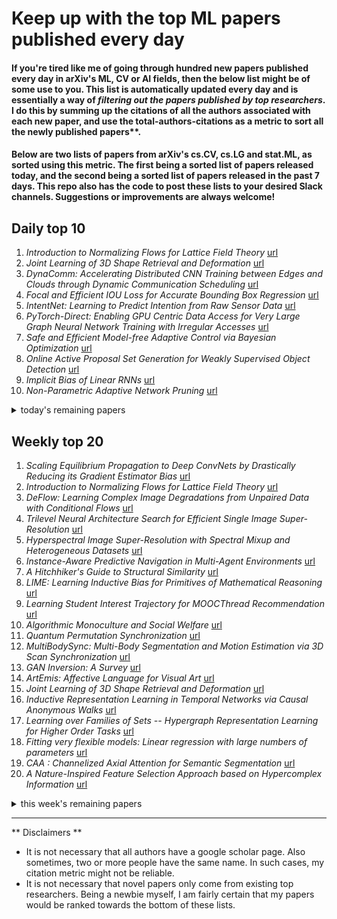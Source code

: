 # Keep up with the top ML papers published every day

#### If you're tired like me of going through hundred new papers published every day in arXiv's ML, CV or AI fields, then the below list might be of some use to you. This list is automatically updated every day and is essentially a way of *filtering out the papers published by top researchers*. I do this by summing up the citations of all the authors associated with each new paper, and use the total-authors-citations as a metric to sort all the newly published papers**. 

#### Below are two lists of papers from arXiv's cs.CV, cs.LG and stat.ML, as sorted using this metric. The first being a sorted list of papers released today, and the second being a sorted list of papers released in the past 7 days. This repo also has the code to post these lists to your desired Slack channels. Suggestions or improvements are always welcome!

## Daily top 10
1. *Introduction to Normalizing Flows for Lattice Field Theory* [url](http://arxiv.org/abs/2101.08176v1)
2. *Joint Learning of 3D Shape Retrieval and Deformation* [url](http://arxiv.org/abs/2101.07889v1)
3. *DynaComm: Accelerating Distributed CNN Training between Edges and Clouds through Dynamic Communication Scheduling* [url](http://arxiv.org/abs/2101.07968v1)
4. *Focal and Efficient IOU Loss for Accurate Bounding Box Regression* [url](http://arxiv.org/abs/2101.08158v1)
5. *IntentNet: Learning to Predict Intention from Raw Sensor Data* [url](http://arxiv.org/abs/2101.07907v1)
6. *PyTorch-Direct: Enabling GPU Centric Data Access for Very Large Graph Neural Network Training with Irregular Accesses* [url](http://arxiv.org/abs/2101.07956v1)
7. *Safe and Efficient Model-free Adaptive Control via Bayesian Optimization* [url](http://arxiv.org/abs/2101.07825v1)
8. *Online Active Proposal Set Generation for Weakly Supervised Object Detection* [url](http://arxiv.org/abs/2101.07929v1)
9. *Implicit Bias of Linear RNNs* [url](http://arxiv.org/abs/2101.07833v1)
10. *Non-Parametric Adaptive Network Pruning* [url](http://arxiv.org/abs/2101.07985v1)
<details><summary>today's remaining papers</summary>
  <ol start=11>
    <li><i>Beyond Fine-tuning: Classifying High Resolution Mammograms using Function-Preserving Transformations</i> <a href="http://arxiv.org/abs/2101.07945v1">url</a></li>
    <li><i>SplitSR: An End-to-End Approach to Super-Resolution on Mobile Devices</i> <a href="http://arxiv.org/abs/2101.07996v1">url</a></li>
    <li><i>Self-supervised pre-training enhances change detection in Sentinel-2 imagery</i> <a href="http://arxiv.org/abs/2101.08122v1">url</a></li>
    <li><i>PGT: Pseudo Relevance Feedback Using a Graph-Based Transformer</i> <a href="http://arxiv.org/abs/2101.07918v1">url</a></li>
    <li><i>RADAR: Run-time Adversarial Weight Attack Detection and Accuracy Recovery</i> <a href="http://arxiv.org/abs/2101.08254v1">url</a></li>
    <li><i>secureTF: A Secure TensorFlow Framework</i> <a href="http://arxiv.org/abs/2101.08204v1">url</a></li>
    <li><i>Trimming the Fat from OFDM: Pilot- and CP-less Communication with End-to-end Learning</i> <a href="http://arxiv.org/abs/2101.08213v1">url</a></li>
    <li><i>UPDeT: Universal Multi-agent Reinforcement Learning via Policy Decoupling with Transformers</i> <a href="http://arxiv.org/abs/2101.08001v1">url</a></li>
    <li><i>The Devils in the Point Clouds: Studying the Robustness of Point Cloud Convolutions</i> <a href="http://arxiv.org/abs/2101.07832v1">url</a></li>
    <li><i>SAR and Optical data fusion based on Anisotropic Diffusion with PCA and Classification using Patch-based with LBP</i> <a href="http://arxiv.org/abs/2101.08215v1">url</a></li>
    <li><i>Machine learning applications for COVID-19: A state-of-the-art review</i> <a href="http://arxiv.org/abs/2101.07824v1">url</a></li>
    <li><i>Near-Optimal Regret Bounds for Contextual Combinatorial Semi-Bandits with Linear Payoff Functions</i> <a href="http://arxiv.org/abs/2101.07957v1">url</a></li>
    <li><i>Neural-based Modeling for Performance Tuning of Spark Data Analytics</i> <a href="http://arxiv.org/abs/2101.08167v1">url</a></li>
    <li><i>Quarter Laplacian Filter for Edge Aware Image Processing</i> <a href="http://arxiv.org/abs/2101.07933v1">url</a></li>
    <li><i>A Discrete Scheme for Computing Image's Weighted Gaussian Curvature</i> <a href="http://arxiv.org/abs/2101.07927v1">url</a></li>
    <li><i>Convolutional conditional neural processes for local climate downscaling</i> <a href="http://arxiv.org/abs/2101.07950v1">url</a></li>
    <li><i>Machine learning for rapid discovery of laminar flow channel wall modifications that enhance heat transfer</i> <a href="http://arxiv.org/abs/2101.08130v1">url</a></li>
    <li><i>Probabilistic Solar Power Forecasting: Long Short-Term Memory Network vs Simpler Approaches</i> <a href="http://arxiv.org/abs/2101.08236v1">url</a></li>
    <li><i>Representation Evaluation Block-based Teacher-Student Network for the Industrial Quality-relevant Performance Modeling and Monitoring</i> <a href="http://arxiv.org/abs/2101.07976v1">url</a></li>
    <li><i>Learning Abstract Task Representations</i> <a href="http://arxiv.org/abs/2101.07852v1">url</a></li>
    <li><i>Deep Learning for Intelligent Demand Response and Smart Grids: A Comprehensive Survey</i> <a href="http://arxiv.org/abs/2101.08013v1">url</a></li>
    <li><i>Scalable Optimization for Wind Farm Control using Coordination Graphs</i> <a href="http://arxiv.org/abs/2101.07844v1">url</a></li>
    <li><i>Fast deep learning correspondence for neuron tracking and identification in C.elegans using synthetic training</i> <a href="http://arxiv.org/abs/2101.08211v1">url</a></li>
    <li><i>Semi-supervised Keypoint Localization</i> <a href="http://arxiv.org/abs/2101.07988v1">url</a></li>
    <li><i>Classification of COVID-19 X-ray Images Using a Combination of Deep and Handcrafted Features</i> <a href="http://arxiv.org/abs/2101.07866v1">url</a></li>
    <li><i>Evaluating uncertainties in electrochemical impedance spectra of solid oxide fuel cells</i> <a href="http://arxiv.org/abs/2101.08049v1">url</a></li>
    <li><i>Component Tree Loss Function: Definition and Optimization</i> <a href="http://arxiv.org/abs/2101.08063v1">url</a></li>
    <li><i>On The Consistency Training for Open-Set Semi-Supervised Learning</i> <a href="http://arxiv.org/abs/2101.08237v1">url</a></li>
    <li><i>Variational Autoencoders with a Structural Similarity Loss in Time of Flight MRAs</i> <a href="http://arxiv.org/abs/2101.08052v1">url</a></li>
    <li><i>Few-shot Action Recognition with Prototype-centered Attentive Learning</i> <a href="http://arxiv.org/abs/2101.08085v1">url</a></li>
    <li><i>DyLoc: Dynamic Localization for Massive MIMO Using Predictive Recurrent Neural Networks</i> <a href="http://arxiv.org/abs/2101.07848v1">url</a></li>
    <li><i>Bridge the Vision Gap from Field to Command: A Deep Learning Network Enhancing Illumination and Details</i> <a href="http://arxiv.org/abs/2101.08039v1">url</a></li>
    <li><i>Noise Learning Based Denoising Autoencoder</i> <a href="http://arxiv.org/abs/2101.07937v1">url</a></li>
    <li><i>SUGAR: Subgraph Neural Network with Reinforcement Pooling and Self-Supervised Mutual Information Mechanism</i> <a href="http://arxiv.org/abs/2101.08170v1">url</a></li>
    <li><i>Improving type information inferred by decompilers with supervised machine learning</i> <a href="http://arxiv.org/abs/2101.08116v1">url</a></li>
    <li><i>Riemannian-based Discriminant Analysis for Feature Extraction and Classification</i> <a href="http://arxiv.org/abs/2101.08032v1">url</a></li>
    <li><i>Illuminating the Space of Beatable Lode Runner Levels Produced By Various Generative Adversarial Networks</i> <a href="http://arxiv.org/abs/2101.07868v1">url</a></li>
    <li><i>A Generalized Weisfeiler-Lehman Graph Kernel</i> <a href="http://arxiv.org/abs/2101.08104v1">url</a></li>
    <li><i>Directed Acyclic Graph Neural Networks</i> <a href="http://arxiv.org/abs/2101.07965v1">url</a></li>
    <li><i>Multi-Task Network Pruning and Embedded Optimization for Real-time Deployment in ADAS</i> <a href="http://arxiv.org/abs/2101.07831v1">url</a></li>
    <li><i>Synthesizing Context-free Grammars from Recurrent Neural Networks (Extended Version)</i> <a href="http://arxiv.org/abs/2101.08200v1">url</a></li>
    <li><i>A Similarity Measure of Gaussian Process Predictive Distributions</i> <a href="http://arxiv.org/abs/2101.08061v1">url</a></li>
    <li><i>AXM-Net: Cross-Modal Context Sharing Attention Network for Person Re-ID</i> <a href="http://arxiv.org/abs/2101.08238v1">url</a></li>
    <li><i>Adversarial Attacks for Tabular Data: Application to Fraud Detection and Imbalanced Data</i> <a href="http://arxiv.org/abs/2101.08030v1">url</a></li>
    <li><i>Zero-Cost Proxies for Lightweight NAS</i> <a href="http://arxiv.org/abs/2101.08134v1">url</a></li>
    <li><i>Open-Domain Conversational Search Assistant with Transformers</i> <a href="http://arxiv.org/abs/2101.08197v1">url</a></li>
    <li><i>Macroscopic Control of Text Generation for Image Captioning</i> <a href="http://arxiv.org/abs/2101.08000v1">url</a></li>
    <li><i>LowKey: Leveraging Adversarial Attacks to Protect Social Media Users from Facial Recognition</i> <a href="http://arxiv.org/abs/2101.07922v1">url</a></li>
    <li><i>Rank the Episodes: A Simple Approach for Exploration in Procedurally-Generated Environments</i> <a href="http://arxiv.org/abs/2101.08152v1">url</a></li>
    <li><i>A modular vision language navigation and manipulation framework for long horizon compositional tasks in indoor environment</i> <a href="http://arxiv.org/abs/2101.07891v1">url</a></li>
    <li><i>TCLR: Temporal Contrastive Learning for Video Representation</i> <a href="http://arxiv.org/abs/2101.07974v1">url</a></li>
    <li><i>Cross-domain few-shot learning with unlabelled data</i> <a href="http://arxiv.org/abs/2101.07899v1">url</a></li>
    <li><i>Semantic Disentangling Generalized Zero-ShotLearning</i> <a href="http://arxiv.org/abs/2101.07978v1">url</a></li>
    <li><i>Machine-Generated Hierarchical Structure of Human Activities to Reveal How Machines Think</i> <a href="http://arxiv.org/abs/2101.07855v1">url</a></li>
    <li><i>FedNS: Improving Federated Learning for collaborative image classification on mobile clients</i> <a href="http://arxiv.org/abs/2101.07995v1">url</a></li>
    <li><i>SEMULATOR: Emulating the Dynamics of Crossbar Array-based Analog Neural System with Regression Neural Networks</i> <a href="http://arxiv.org/abs/2101.07864v1">url</a></li>
    <li><i>On Provable Backdoor Defense in Collaborative Learning</i> <a href="http://arxiv.org/abs/2101.08177v1">url</a></li>
    <li><i>Scalable Deep Compressive Sensing</i> <a href="http://arxiv.org/abs/2101.08024v1">url</a></li>
    <li><i>Video Relation Detection with Trajectory-aware Multi-modal Features</i> <a href="http://arxiv.org/abs/2101.08165v1">url</a></li>
    <li><i>Extensive Studies of the Neutron Star Equation of State from the Deep Learning Inference with the Observational Data Augmentation</i> <a href="http://arxiv.org/abs/2101.08156v1">url</a></li>
    <li><i>Fooling thermal infrared pedestrian detectors in real world using small bulbs</i> <a href="http://arxiv.org/abs/2101.08154v1">url</a></li>
    <li><i>Automatic Differentiation via Effects and Handlers: An Implementation in Frank</i> <a href="http://arxiv.org/abs/2101.08095v1">url</a></li>
    <li><i>Collision-Free Flocking with a Dynamic Squad of Fixed-Wing UAVs Using Deep Reinforcement Learning</i> <a href="http://arxiv.org/abs/2101.08074v1">url</a></li>
    <li><i>1st Place Solution to ECCV-TAO-2020: Detect and Represent Any Object for Tracking</i> <a href="http://arxiv.org/abs/2101.08040v1">url</a></li>
    <li><i>Improved Signed Distance Function for 2D Real-time SLAM and Accurate Localization</i> <a href="http://arxiv.org/abs/2101.08018v1">url</a></li>
    <li><i>On the Non-Monotonicity of a Non-Differentially Mismeasured Binary Confounder</i> <a href="http://arxiv.org/abs/2101.08007v1">url</a></li>
    <li><i>Cell image segmentation by Feature Random Enhancement Module</i> <a href="http://arxiv.org/abs/2101.07983v1">url</a></li>
    <li><i>Robust W-GAN-Based Estimation Under Wasserstein Contamination</i> <a href="http://arxiv.org/abs/2101.07969v1">url</a></li>
    <li><i>Class balanced underwater object detection dataset generated by class-wise style augmentation</i> <a href="http://arxiv.org/abs/2101.07959v1">url</a></li>
    <li><i>SparseDNN: Fast Sparse Deep Learning Inference on CPUs</i> <a href="http://arxiv.org/abs/2101.07948v1">url</a></li>
    <li><i>Intelligent Icing Detection Model of Wind Turbine Blades Based on SCADA data</i> <a href="http://arxiv.org/abs/2101.07914v1">url</a></li>
    <li><i>Feature Sharing Cooperative Network for Semantic Segmentation</i> <a href="http://arxiv.org/abs/2101.07905v1">url</a></li>
  </ol>
</details>

## Weekly top 20
1. *Scaling Equilibrium Propagation to Deep ConvNets by Drastically Reducing its Gradient Estimator Bias* [url](http://arxiv.org/abs/2101.05536v1)
2. *Introduction to Normalizing Flows for Lattice Field Theory* [url](http://arxiv.org/abs/2101.08176v1)
3. *DeFlow: Learning Complex Image Degradations from Unpaired Data with Conditional Flows* [url](http://arxiv.org/abs/2101.05796v1)
4. *Trilevel Neural Architecture Search for Efficient Single Image Super-Resolution* [url](http://arxiv.org/abs/2101.06658v1)
5. *Hyperspectral Image Super-Resolution with Spectral Mixup and Heterogeneous Datasets* [url](http://arxiv.org/abs/2101.07589v1)
6. *Instance-Aware Predictive Navigation in Multi-Agent Environments* [url](http://arxiv.org/abs/2101.05893v1)
7. *A Hitchhiker's Guide to Structural Similarity* [url](http://arxiv.org/abs/2101.06354v1)
8. *LIME: Learning Inductive Bias for Primitives of Mathematical Reasoning* [url](http://arxiv.org/abs/2101.06223v1)
9. *Learning Student Interest Trajectory for MOOCThread Recommendation* [url](http://arxiv.org/abs/2101.05625v1)
10. *Algorithmic Monoculture and Social Welfare* [url](http://arxiv.org/abs/2101.05853v1)
11. *Quantum Permutation Synchronization* [url](http://arxiv.org/abs/2101.07755v1)
12. *MultiBodySync: Multi-Body Segmentation and Motion Estimation via 3D Scan Synchronization* [url](http://arxiv.org/abs/2101.06605v1)
13. *GAN Inversion: A Survey* [url](http://arxiv.org/abs/2101.05278v1)
14. *ArtEmis: Affective Language for Visual Art* [url](http://arxiv.org/abs/2101.07396v1)
15. *Joint Learning of 3D Shape Retrieval and Deformation* [url](http://arxiv.org/abs/2101.07889v1)
16. *Inductive Representation Learning in Temporal Networks via Causal Anonymous Walks* [url](http://arxiv.org/abs/2101.05974v1)
17. *Learning over Families of Sets -- Hypergraph Representation Learning for Higher Order Tasks* [url](http://arxiv.org/abs/2101.07773v1)
18. *Fitting very flexible models: Linear regression with large numbers of parameters* [url](http://arxiv.org/abs/2101.07256v1)
19. *CAA : Channelized Axial Attention for Semantic Segmentation* [url](http://arxiv.org/abs/2101.07434v1)
20. *A Nature-Inspired Feature Selection Approach based on Hypercomplex Information* [url](http://arxiv.org/abs/2101.05652v1)
<details><summary>this week's remaining papers</summary>
  <ol start=21>
    <li><i>Accelerating the screening of amorphous polymer electrolytes by learning to reduce random and systematic errors in molecular dynamics simulations</i> <a href="http://arxiv.org/abs/2101.05339v1">url</a></li>
    <li><i>A SOM-based Gradient-Free Deep Learning Method with Convergence Analysis</i> <a href="http://arxiv.org/abs/2101.05612v1">url</a></li>
    <li><i>Neural networks behave as hash encoders: An empirical study</i> <a href="http://arxiv.org/abs/2101.05490v1">url</a></li>
    <li><i>Bayesian Inference Forgetting</i> <a href="http://arxiv.org/abs/2101.06417v1">url</a></li>
    <li><i>Measure-conditional Discriminator with Stationary Optimum for GANs and Statistical Distance Surrogates</i> <a href="http://arxiv.org/abs/2101.06802v1">url</a></li>
    <li><i>Materials Fingerprinting Classification</i> <a href="http://arxiv.org/abs/2101.05808v1">url</a></li>
    <li><i>Improve Global Glomerulosclerosis Classification with Imbalanced Data using CircleMix Augmentation</i> <a href="http://arxiv.org/abs/2101.07654v1">url</a></li>
    <li><i>DynaComm: Accelerating Distributed CNN Training between Edges and Clouds through Dynamic Communication Scheduling</i> <a href="http://arxiv.org/abs/2101.07968v1">url</a></li>
    <li><i>Scaling the Convex Barrier with Active Sets</i> <a href="http://arxiv.org/abs/2101.05844v1">url</a></li>
    <li><i>Scale factor point spread function matching: Beyond aliasing in image resampling</i> <a href="http://arxiv.org/abs/2101.06440v1">url</a></li>
    <li><i>Exploring Adversarial Robustness of Multi-Sensor Perception Systems in Self Driving</i> <a href="http://arxiv.org/abs/2101.06784v1">url</a></li>
    <li><i>S3: Neural Shape, Skeleton, and Skinning Fields for 3D Human Modeling</i> <a href="http://arxiv.org/abs/2101.06571v1">url</a></li>
    <li><i>GeoSim: Photorealistic Image Simulation with Geometry-Aware Composition</i> <a href="http://arxiv.org/abs/2101.06543v1">url</a></li>
    <li><i>Dual-cycle Constrained Bijective VAE-GAN For Tagged-to-Cine Magnetic Resonance Image Synthesis</i> <a href="http://arxiv.org/abs/2101.05439v1">url</a></li>
    <li><i>Focal and Efficient IOU Loss for Accurate Bounding Box Regression</i> <a href="http://arxiv.org/abs/2101.08158v1">url</a></li>
    <li><i>Non-parametric Memory for Spatio-Temporal Segmentation of Construction Zones for Self-Driving</i> <a href="http://arxiv.org/abs/2101.06865v1">url</a></li>
    <li><i>Cost-Efficient Online Hyperparameter Optimization</i> <a href="http://arxiv.org/abs/2101.06590v1">url</a></li>
    <li><i>Minimax Off-Policy Evaluation for Multi-Armed Bandits</i> <a href="http://arxiv.org/abs/2101.07781v1">url</a></li>
    <li><i>SceneGen: Learning to Generate Realistic Traffic Scenes</i> <a href="http://arxiv.org/abs/2101.06541v1">url</a></li>
    <li><i>Adversarial cycle-consistent synthesis of cerebral microbleeds for data augmentation</i> <a href="http://arxiv.org/abs/2101.06468v1">url</a></li>
    <li><i>Preferential Mixture-of-Experts: Interpretable Models that Rely on Human Expertise as much as Possible</i> <a href="http://arxiv.org/abs/2101.05360v1">url</a></li>
    <li><i>Towards a Computed-Aided Diagnosis System in Colonoscopy: Automatic Polyp Segmentation Using Convolution Neural Networks</i> <a href="http://arxiv.org/abs/2101.06040v1">url</a></li>
    <li><i>Self-Supervised Representation Learning from Flow Equivariance</i> <a href="http://arxiv.org/abs/2101.06553v1">url</a></li>
    <li><i>Deep Parametric Continuous Convolutional Neural Networks</i> <a href="http://arxiv.org/abs/2101.06742v1">url</a></li>
    <li><i>Deep Feedback Inverse Problem Solver</i> <a href="http://arxiv.org/abs/2101.07719v1">url</a></li>
    <li><i>Secrets of 3D Implicit Object Shape Reconstruction in the Wild</i> <a href="http://arxiv.org/abs/2101.06860v1">url</a></li>
    <li><i>Diverse Complexity Measures for Dataset Curation in Self-driving</i> <a href="http://arxiv.org/abs/2101.06554v1">url</a></li>
    <li><i>Deep Structured Reactive Planning</i> <a href="http://arxiv.org/abs/2101.06832v1">url</a></li>
    <li><i>Asynchronous Multi-View SLAM</i> <a href="http://arxiv.org/abs/2101.06562v1">url</a></li>
    <li><i>Adversarial Attacks On Multi-Agent Communication</i> <a href="http://arxiv.org/abs/2101.06560v1">url</a></li>
    <li><i>AdvSim: Generating Safety-Critical Scenarios for Self-Driving Vehicles</i> <a href="http://arxiv.org/abs/2101.06549v1">url</a></li>
    <li><i>Network Automatic Pruning: Start NAP and Take a Nap</i> <a href="http://arxiv.org/abs/2101.06608v1">url</a></li>
    <li><i>VideoClick: Video Object Segmentation with a Single Click</i> <a href="http://arxiv.org/abs/2101.06545v1">url</a></li>
    <li><i>TrafficSim: Learning to Simulate Realistic Multi-Agent Behaviors</i> <a href="http://arxiv.org/abs/2101.06557v1">url</a></li>
    <li><i>End-to-end Interpretable Neural Motion Planner</i> <a href="http://arxiv.org/abs/2101.06679v1">url</a></li>
    <li><i>GLocalX -- From Local to Global Explanations of Black Box AI Models</i> <a href="http://arxiv.org/abs/2101.07685v1">url</a></li>
    <li><i>Deep Multi-Task Learning for Joint Localization, Perception, and Prediction</i> <a href="http://arxiv.org/abs/2101.06720v1">url</a></li>
    <li><i>IntentNet: Learning to Predict Intention from Raw Sensor Data</i> <a href="http://arxiv.org/abs/2101.07907v1">url</a></li>
    <li><i>MP3: A Unified Model to Map, Perceive, Predict and Plan</i> <a href="http://arxiv.org/abs/2101.06806v1">url</a></li>
    <li><i>Auto4D: Learning to Label 4D Objects from Sequential Point Clouds</i> <a href="http://arxiv.org/abs/2101.06586v1">url</a></li>
    <li><i>LaneRCNN: Distributed Representations for Graph-Centric Motion Forecasting</i> <a href="http://arxiv.org/abs/2101.06653v1">url</a></li>
    <li><i>PLUME: Efficient 3D Object Detection from Stereo Images</i> <a href="http://arxiv.org/abs/2101.06594v1">url</a></li>
    <li><i>LookOut: Diverse Multi-Future Prediction and Planning for Self-Driving</i> <a href="http://arxiv.org/abs/2101.06547v1">url</a></li>
    <li><i>Explainability of vision-based autonomous driving systems: Review and challenges</i> <a href="http://arxiv.org/abs/2101.05307v1">url</a></li>
    <li><i>PyTorch-Direct: Enabling GPU Centric Data Access for Very Large Graph Neural Network Training with Irregular Accesses</i> <a href="http://arxiv.org/abs/2101.07956v1">url</a></li>
    <li><i>Online detection of failures generated by storage simulator</i> <a href="http://arxiv.org/abs/2101.07100v1">url</a></li>
    <li><i>Structured Prediction as Translation between Augmented Natural Languages</i> <a href="http://arxiv.org/abs/2101.05779v1">url</a></li>
    <li><i>Feature Fusion of Raman Chemical Imaging and Digital Histopathology using Machine Learning for Prostate Cancer Detection</i> <a href="http://arxiv.org/abs/2101.07342v1">url</a></li>
    <li><i>Continual Deterioration Prediction for Hospitalized COVID-19 Patients</i> <a href="http://arxiv.org/abs/2101.07581v1">url</a></li>
    <li><i>Unsupervised Noisy Tracklet Person Re-identification</i> <a href="http://arxiv.org/abs/2101.06391v1">url</a></li>
    <li><i>Robusta: Robust AutoML for Feature Selection via Reinforcement Learning</i> <a href="http://arxiv.org/abs/2101.05950v1">url</a></li>
    <li><i>DAIL: Dataset-Aware and Invariant Learning for Face Recognition</i> <a href="http://arxiv.org/abs/2101.05419v1">url</a></li>
    <li><i>ConE: A Concurrent Edit Detection Tool for Large ScaleSoftware Development</i> <a href="http://arxiv.org/abs/2101.06542v1">url</a></li>
    <li><i>Reservoir Computers Modal Decomposition and Optimization</i> <a href="http://arxiv.org/abs/2101.07219v1">url</a></li>
    <li><i>Cross-modal Learning for Domain Adaptation in 3D Semantic Segmentation</i> <a href="http://arxiv.org/abs/2101.07253v1">url</a></li>
    <li><i>Randomized Ensembled Double Q-Learning: Learning Fast Without a Model</i> <a href="http://arxiv.org/abs/2101.05982v1">url</a></li>
    <li><i>Estimating informativeness of samples with Smooth Unique Information</i> <a href="http://arxiv.org/abs/2101.06640v1">url</a></li>
    <li><i>Emotional EEG Classification using Connectivity Features and Convolutional Neural Networks</i> <a href="http://arxiv.org/abs/2101.07069v1">url</a></li>
    <li><i>Scalable Learning of Safety Guarantees for Autonomous Systems using Hamilton-Jacobi Reachability</i> <a href="http://arxiv.org/abs/2101.05916v1">url</a></li>
    <li><i>EAGER: Embedding-Assisted Entity Resolution for Knowledge Graphs</i> <a href="http://arxiv.org/abs/2101.06126v1">url</a></li>
    <li><i>Auto-weighted Robust Federated Learning with Corrupted Data Sources</i> <a href="http://arxiv.org/abs/2101.05880v1">url</a></li>
    <li><i>CLASTER: Clustering with Reinforcement Learning for Zero-Shot Action Recognition</i> <a href="http://arxiv.org/abs/2101.07042v1">url</a></li>
    <li><i>TSEC: a framework for online experimentation under experimental constraints</i> <a href="http://arxiv.org/abs/2101.06592v1">url</a></li>
    <li><i>Multi-objective Search of Robust Neural Architectures against Multiple Types of Adversarial Attacks</i> <a href="http://arxiv.org/abs/2101.06507v1">url</a></li>
    <li><i>Safe and Efficient Model-free Adaptive Control via Bayesian Optimization</i> <a href="http://arxiv.org/abs/2101.07825v1">url</a></li>
    <li><i>Does Continual Learning = Catastrophic Forgetting?</i> <a href="http://arxiv.org/abs/2101.07295v1">url</a></li>
    <li><i>Using Shape to Categorize: Low-Shot Learning with an Explicit Shape Bias</i> <a href="http://arxiv.org/abs/2101.07296v1">url</a></li>
    <li><i>Membership Inference Attack on Graph Neural Networks</i> <a href="http://arxiv.org/abs/2101.06570v1">url</a></li>
    <li><i>PRESTO: Simple and Scalable Sampling Techniques for the Rigorous Approximation of Temporal Motif Counts</i> <a href="http://arxiv.org/abs/2101.07152v1">url</a></li>
    <li><i>Online Active Proposal Set Generation for Weakly Supervised Object Detection</i> <a href="http://arxiv.org/abs/2101.07929v1">url</a></li>
    <li><i>Magnification Generalization for Histopathology Image Embedding</i> <a href="http://arxiv.org/abs/2101.07757v1">url</a></li>
    <li><i>Spatial Network Decomposition for Fast and Scalable AC-OPF Learning</i> <a href="http://arxiv.org/abs/2101.06768v1">url</a></li>
    <li><i>Dual-Level Collaborative Transformer for Image Captioning</i> <a href="http://arxiv.org/abs/2101.06462v1">url</a></li>
    <li><i>ExpFinder: An Ensemble Expert Finding Model Integrating $N$-gram Vector Space Model and $μ$CO-HITS</i> <a href="http://arxiv.org/abs/2101.06821v1">url</a></li>
    <li><i>Implicit Bias of Linear RNNs</i> <a href="http://arxiv.org/abs/2101.07833v1">url</a></li>
    <li><i>Preserving Privacy in Personalized Models for Distributed Mobile Services</i> <a href="http://arxiv.org/abs/2101.05855v1">url</a></li>
    <li><i>Accelerating Deep Learning Inference via Learned Caches</i> <a href="http://arxiv.org/abs/2101.07344v1">url</a></li>
    <li><i>Hybrid Trilinear and Bilinear Programming for Aligning Partially Overlapping Point Sets</i> <a href="http://arxiv.org/abs/2101.07458v1">url</a></li>
    <li><i>Training Learned Optimizers with Randomly Initialized Learned Optimizers</i> <a href="http://arxiv.org/abs/2101.07367v1">url</a></li>
    <li><i>Disentangled Recurrent Wasserstein Autoencoder</i> <a href="http://arxiv.org/abs/2101.07496v1">url</a></li>
    <li><i>Reasoning over Vision and Language: Exploring the Benefits of Supplemental Knowledge</i> <a href="http://arxiv.org/abs/2101.06013v1">url</a></li>
    <li><i>Uncertainty-Aware Body Composition Analysis with Deep Regression Ensembles on UK Biobank MRI</i> <a href="http://arxiv.org/abs/2101.06963v1">url</a></li>
    <li><i>DiffPD: Differentiable Projective Dynamics with Contact</i> <a href="http://arxiv.org/abs/2101.05917v1">url</a></li>
    <li><i>The Connection between Discrete- and Continuous-Time Descriptions of Gaussian Continuous Processes</i> <a href="http://arxiv.org/abs/2101.06482v1">url</a></li>
    <li><i>Non-Parametric Adaptive Network Pruning</i> <a href="http://arxiv.org/abs/2101.07985v1">url</a></li>
    <li><i>Beyond Fine-tuning: Classifying High Resolution Mammograms using Function-Preserving Transformations</i> <a href="http://arxiv.org/abs/2101.07945v1">url</a></li>
    <li><i>Morphological Change Forecasting for Prostate Glands using Feature-based Registration and Kernel Density Extrapolation</i> <a href="http://arxiv.org/abs/2101.06425v1">url</a></li>
    <li><i>Automated Model Design and Benchmarking of 3D Deep Learning Models for COVID-19 Detection with Chest CT Scans</i> <a href="http://arxiv.org/abs/2101.05442v1">url</a></li>
    <li><i>TypeNet: Deep Learning Keystroke Biometrics</i> <a href="http://arxiv.org/abs/2101.05570v1">url</a></li>
    <li><i>SplitSR: An End-to-End Approach to Super-Resolution on Mobile Devices</i> <a href="http://arxiv.org/abs/2101.07996v1">url</a></li>
    <li><i>Comparing Deep Learning strategies for paired but unregistered multimodal segmentation of the liver in T1 and T2-weighted MRI</i> <a href="http://arxiv.org/abs/2101.06979v1">url</a></li>
    <li><i>A simple geometric proof for the benefit of depth in ReLU networks</i> <a href="http://arxiv.org/abs/2101.07126v1">url</a></li>
    <li><i>Red Alarm for Pre-trained Models: Universal Vulnerabilities by Neuron-Level Backdoor Attacks</i> <a href="http://arxiv.org/abs/2101.06969v1">url</a></li>
    <li><i>Machine-learning enhanced dark soliton detection in Bose-Einstein condensates</i> <a href="http://arxiv.org/abs/2101.05404v1">url</a></li>
    <li><i>Self-supervised pre-training enhances change detection in Sentinel-2 imagery</i> <a href="http://arxiv.org/abs/2101.08122v1">url</a></li>
    <li><i>Harmonization and the Worst Scanner Syndrome</i> <a href="http://arxiv.org/abs/2101.06255v1">url</a></li>
    <li><i>Learning to Sample from Censored Markov Random Fields</i> <a href="http://arxiv.org/abs/2101.06178v1">url</a></li>
    <li><i>Selection of Summary Statistics for Network Model Choice with Approximate Bayesian Computation</i> <a href="http://arxiv.org/abs/2101.07766v1">url</a></li>
    <li><i>PGT: Pseudo Relevance Feedback Using a Graph-Based Transformer</i> <a href="http://arxiv.org/abs/2101.07918v1">url</a></li>
    <li><i>Persistent Anti-Muslim Bias in Large Language Models</i> <a href="http://arxiv.org/abs/2101.05783v1">url</a></li>
    <li><i>UniSpeech: Unified Speech Representation Learning with Labeled and Unlabeled Data</i> <a href="http://arxiv.org/abs/2101.07597v1">url</a></li>
    <li><i>Slot Machines: Discovering Winning Combinations of Random Weights in Neural Networks</i> <a href="http://arxiv.org/abs/2101.06475v1">url</a></li>
    <li><i>SOSD-Net: Joint Semantic Object Segmentation and Depth Estimation from Monocular images</i> <a href="http://arxiv.org/abs/2101.07422v1">url</a></li>
    <li><i>Energy-based Dropout in Restricted Boltzmann Machines: Why not go random</i> <a href="http://arxiv.org/abs/2101.06741v1">url</a></li>
    <li><i>TextGNN: Improving Text Encoder via Graph Neural Network in Sponsored Search</i> <a href="http://arxiv.org/abs/2101.06323v1">url</a></li>
    <li><i>What Do Deep Nets Learn? Class-wise Patterns Revealed in the Input Space</i> <a href="http://arxiv.org/abs/2101.06898v1">url</a></li>
    <li><i>Phases of learning dynamics in artificial neural networks: with or without mislabeled data</i> <a href="http://arxiv.org/abs/2101.06509v1">url</a></li>
    <li><i>Deciding What to Learn: A Rate-Distortion Approach</i> <a href="http://arxiv.org/abs/2101.06197v1">url</a></li>
    <li><i>Optimal Energy Shaping via Neural Approximators</i> <a href="http://arxiv.org/abs/2101.05537v1">url</a></li>
    <li><i>Multimodal Variational Autoencoders for Semi-Supervised Learning: In Defense of Product-of-Experts</i> <a href="http://arxiv.org/abs/2101.07240v1">url</a></li>
    <li><i>E Pluribus Unum Ex Machina: Learning from Many Collider Events at Once</i> <a href="http://arxiv.org/abs/2101.07263v1">url</a></li>
    <li><i>Learning the Implicit Semantic Representation on Graph-Structured Data</i> <a href="http://arxiv.org/abs/2101.06471v1">url</a></li>
    <li><i>Unveiling the role of plasticity rules in reservoir computing</i> <a href="http://arxiv.org/abs/2101.05848v1">url</a></li>
    <li><i>Quality meets Diversity: A Model-Agnostic Framework for Computerized Adaptive Testing</i> <a href="http://arxiv.org/abs/2101.05986v1">url</a></li>
    <li><i>Hybrid Quantum-Classical Graph Convolutional Network</i> <a href="http://arxiv.org/abs/2101.06189v1">url</a></li>
    <li><i>Optical Flow Estimation via Motion Feature Recovery</i> <a href="http://arxiv.org/abs/2101.06333v1">url</a></li>
    <li><i>Privacy-Preserving Learning of Human Activity Predictors in Smart Environments</i> <a href="http://arxiv.org/abs/2101.06564v1">url</a></li>
    <li><i>Deep Inertial Odometry with Accurate IMU Preintegration</i> <a href="http://arxiv.org/abs/2101.07061v1">url</a></li>
    <li><i>Comparisons of Graph Neural Networks on Cancer Classification Leveraging a Joint of Phenotypic and Genetic Features</i> <a href="http://arxiv.org/abs/2101.05866v1">url</a></li>
    <li><i>A Multi-Stage Attentive Transfer Learning Framework for Improving COVID-19 Diagnosis</i> <a href="http://arxiv.org/abs/2101.05410v1">url</a></li>
    <li><i>Joint Dimensionality Reduction for Separable Embedding Estimation</i> <a href="http://arxiv.org/abs/2101.05500v1">url</a></li>
    <li><i>Diagnostic Captioning: A Survey</i> <a href="http://arxiv.org/abs/2101.07299v1">url</a></li>
    <li><i>Machine-Assisted Script Curation</i> <a href="http://arxiv.org/abs/2101.05400v1">url</a></li>
    <li><i>Unsupervised Domain Adaptation from Axial toShort-Axis Multi-Slice Cardiac MR Images byIncorporating Pretrained Task Networks</i> <a href="http://arxiv.org/abs/2101.07653v1">url</a></li>
    <li><i>Neural Network-derived perfusion maps: a Model-free approach to computed tomography perfusion in patients with acute ischemic stroke</i> <a href="http://arxiv.org/abs/2101.05992v1">url</a></li>
    <li><i>RADAR: Run-time Adversarial Weight Attack Detection and Accuracy Recovery</i> <a href="http://arxiv.org/abs/2101.08254v1">url</a></li>
    <li><i>Covid-19 classification with deep neural network and belief functions</i> <a href="http://arxiv.org/abs/2101.06958v1">url</a></li>
    <li><i>secureTF: A Secure TensorFlow Framework</i> <a href="http://arxiv.org/abs/2101.08204v1">url</a></li>
    <li><i>Inference for BART with Multinomial Outcomes</i> <a href="http://arxiv.org/abs/2101.06823v1">url</a></li>
    <li><i>Towards Creating a Deployable Grasp Type Probability Estimator for a Prosthetic Hand</i> <a href="http://arxiv.org/abs/2101.05357v1">url</a></li>
    <li><i>NetCut: Real-Time DNN Inference Using Layer Removal</i> <a href="http://arxiv.org/abs/2101.05363v1">url</a></li>
    <li><i>Mind the Gap when Conditioning Amortised Inference in Sequential Latent-Variable Models</i> <a href="http://arxiv.org/abs/2101.07046v1">url</a></li>
    <li><i>Fast Convergence of DETR with Spatially Modulated Co-Attention</i> <a href="http://arxiv.org/abs/2101.07448v1">url</a></li>
    <li><i>Supervised Transfer Learning at Scale for Medical Imaging</i> <a href="http://arxiv.org/abs/2101.05913v1">url</a></li>
    <li><i>Electrocardiogram Classification and Visual Diagnosis of Atrial Fibrillation with DenseECG</i> <a href="http://arxiv.org/abs/2101.07535v1">url</a></li>
    <li><i>Learning DNN networks using un-rectifying ReLU with compressed sensing application</i> <a href="http://arxiv.org/abs/2101.06940v1">url</a></li>
    <li><i>Collaborative Federated Learning For Healthcare: Multi-Modal COVID-19 Diagnosis at the Edge</i> <a href="http://arxiv.org/abs/2101.07511v1">url</a></li>
    <li><i>A Framework for Assurance of Medication Safety using Machine Learning</i> <a href="http://arxiv.org/abs/2101.05620v1">url</a></li>
    <li><i>Learning Invariant Representation for Continual Learning</i> <a href="http://arxiv.org/abs/2101.06162v1">url</a></li>
    <li><i>Trimming the Fat from OFDM: Pilot- and CP-less Communication with End-to-end Learning</i> <a href="http://arxiv.org/abs/2101.08213v1">url</a></li>
    <li><i>Temporal-Relational CrossTransformers for Few-Shot Action Recognition</i> <a href="http://arxiv.org/abs/2101.06184v1">url</a></li>
    <li><i>Predicting Hyperkalemia in the ICU and Evaluation of Generalizability and Interpretability</i> <a href="http://arxiv.org/abs/2101.06443v1">url</a></li>
    <li><i>Catching Out-of-Context Misinformation with Self-supervised Learning</i> <a href="http://arxiv.org/abs/2101.06278v1">url</a></li>
    <li><i>Assisting Barrett's esophagus identification using endoscopic data augmentation based on Generative Adversarial Networks</i> <a href="http://arxiv.org/abs/2101.07209v1">url</a></li>
    <li><i>Evaluating the Robustness of Collaborative Agents</i> <a href="http://arxiv.org/abs/2101.05507v1">url</a></li>
    <li><i>Deep Cellular Recurrent Network for Efficient Analysis of Time-Series Data with Spatial Information</i> <a href="http://arxiv.org/abs/2101.05608v1">url</a></li>
    <li><i>Identifying Treatment Effects under Unobserved Confounding by Causal Representation Learning</i> <a href="http://arxiv.org/abs/2101.06662v1">url</a></li>
    <li><i>Deep Learning for Moving Blockage Predictionusing Real Millimeter Wave Measurements</i> <a href="http://arxiv.org/abs/2101.06886v1">url</a></li>
    <li><i>Stochastic Learning Approach to Binary Optimization for Optimal Design of Experiments</i> <a href="http://arxiv.org/abs/2101.05958v1">url</a></li>
    <li><i>UPDeT: Universal Multi-agent Reinforcement Learning via Policy Decoupling with Transformers</i> <a href="http://arxiv.org/abs/2101.08001v1">url</a></li>
    <li><i>Ensemble Learning Based Classification Algorithm Recommendation</i> <a href="http://arxiv.org/abs/2101.05993v1">url</a></li>
    <li><i>Deep Symmetric Adaptation Network for Cross-modality Medical Image Segmentation</i> <a href="http://arxiv.org/abs/2101.06853v1">url</a></li>
    <li><i>Out-of-distribution Prediction with Invariant Risk Minimization: The Limitation and An Effective Fix</i> <a href="http://arxiv.org/abs/2101.07732v1">url</a></li>
    <li><i>The Devils in the Point Clouds: Studying the Robustness of Point Cloud Convolutions</i> <a href="http://arxiv.org/abs/2101.07832v1">url</a></li>
    <li><i>Deep Reinforcement Learning for Active High Frequency Trading</i> <a href="http://arxiv.org/abs/2101.07107v1">url</a></li>
    <li><i>Continual Learning of Knowledge Graph Embeddings</i> <a href="http://arxiv.org/abs/2101.05850v1">url</a></li>
    <li><i>Nowcasting Gentrification Using Airbnb Data</i> <a href="http://arxiv.org/abs/2101.05924v1">url</a></li>
    <li><i>STENCIL-NET: Data-driven solution-adaptive discretization of partial differential equations</i> <a href="http://arxiv.org/abs/2101.06182v1">url</a></li>
    <li><i>Symmetric-Constrained Irregular Structure Inpainting for Brain MRI Registration with Tumor Pathology</i> <a href="http://arxiv.org/abs/2101.06775v1">url</a></li>
    <li><i>A Unified Conditional Disentanglement Framework for Multimodal Brain MR Image Translation</i> <a href="http://arxiv.org/abs/2101.05434v1">url</a></li>
    <li><i>Bladder segmentation based on deep learning approaches: current limitations and lessons</i> <a href="http://arxiv.org/abs/2101.06498v1">url</a></li>
    <li><i>SAR and Optical data fusion based on Anisotropic Diffusion with PCA and Classification using Patch-based with LBP</i> <a href="http://arxiv.org/abs/2101.08215v1">url</a></li>
    <li><i>Machine learning applications for COVID-19: A state-of-the-art review</i> <a href="http://arxiv.org/abs/2101.07824v1">url</a></li>
    <li><i>Near-Optimal Regret Bounds for Contextual Combinatorial Semi-Bandits with Linear Payoff Functions</i> <a href="http://arxiv.org/abs/2101.07957v1">url</a></li>
    <li><i>Uniform Error and Posterior Variance Bounds for Gaussian Process Regression with Application to Safe Control</i> <a href="http://arxiv.org/abs/2101.05328v1">url</a></li>
    <li><i>GridTracer: Automatic Mapping of Power Grids using Deep Learning and Overhead Imagery</i> <a href="http://arxiv.org/abs/2101.06390v1">url</a></li>
    <li><i>FBGEMM: Enabling High-Performance Low-Precision Deep Learning Inference</i> <a href="http://arxiv.org/abs/2101.05615v1">url</a></li>
    <li><i>CheXtransfer: Performance and Parameter Efficiency of ImageNet Models for Chest X-Ray Interpretation</i> <a href="http://arxiv.org/abs/2101.06871v1">url</a></li>
    <li><i>Local Search Algorithms for Rank-Constrained Convex Optimization</i> <a href="http://arxiv.org/abs/2101.06262v1">url</a></li>
    <li><i>Regularized Policies are Reward Robust</i> <a href="http://arxiv.org/abs/2101.07012v1">url</a></li>
    <li><i>Coarse Temporal Attention Network (CTA-Net) for Driver's Activity Recognition</i> <a href="http://arxiv.org/abs/2101.06636v1">url</a></li>
    <li><i>Label-Efficient Point Cloud Semantic Segmentation: An Active Learning Approach</i> <a href="http://arxiv.org/abs/2101.06931v1">url</a></li>
    <li><i>BiGCN: A Bi-directional Low-Pass Filtering Graph Neural Network</i> <a href="http://arxiv.org/abs/2101.05519v1">url</a></li>
    <li><i>Mispronunciation Detection in Non-native (L2) English with Uncertainty Modeling</i> <a href="http://arxiv.org/abs/2101.06396v1">url</a></li>
    <li><i>Neural-based Modeling for Performance Tuning of Spark Data Analytics</i> <a href="http://arxiv.org/abs/2101.08167v1">url</a></li>
    <li><i>$\text{O}^2$PF: Oversampling via Optimum-Path Forest for Breast Cancer Detection</i> <a href="http://arxiv.org/abs/2101.05775v1">url</a></li>
    <li><i>Real Time Incremental Foveal Texture Mapping for Autonomous Vehicles</i> <a href="http://arxiv.org/abs/2101.06393v1">url</a></li>
    <li><i>Intestinal Parasites Classification Using Deep Belief Networks</i> <a href="http://arxiv.org/abs/2101.06747v1">url</a></li>
    <li><i>Stable Recovery of Entangled Weights: Towards Robust Identification of Deep Neural Networks from Minimal Samples</i> <a href="http://arxiv.org/abs/2101.07150v1">url</a></li>
    <li><i>A Layer-Wise Information Reinforcement Approach to Improve Learning in Deep Belief Networks</i> <a href="http://arxiv.org/abs/2101.06749v1">url</a></li>
    <li><i>Image Denoising using Attention-Residual Convolutional Neural Networks</i> <a href="http://arxiv.org/abs/2101.07713v1">url</a></li>
    <li><i>A Metaheuristic-Driven Approach to Fine-Tune Deep Boltzmann Machines</i> <a href="http://arxiv.org/abs/2101.05795v1">url</a></li>
    <li><i>Machine-Learning Mathematical Structures</i> <a href="http://arxiv.org/abs/2101.06317v1">url</a></li>
    <li><i>BANet: Blur-aware Attention Networks for Dynamic Scene Deblurring</i> <a href="http://arxiv.org/abs/2101.07518v1">url</a></li>
    <li><i>Fundamental Tradeoffs in Distributionally Adversarial Training</i> <a href="http://arxiv.org/abs/2101.06309v1">url</a></li>
    <li><i>A Discrete Scheme for Computing Image's Weighted Gaussian Curvature</i> <a href="http://arxiv.org/abs/2101.07927v1">url</a></li>
    <li><i>Quarter Laplacian Filter for Edge Aware Image Processing</i> <a href="http://arxiv.org/abs/2101.07933v1">url</a></li>
    <li><i>Convolutional conditional neural processes for local climate downscaling</i> <a href="http://arxiv.org/abs/2101.07950v1">url</a></li>
    <li><i>Performance analysis of greedy algorithms for minimising a Maximum Mean Discrepancy</i> <a href="http://arxiv.org/abs/2101.07564v1">url</a></li>
    <li><i>HarDNet-MSEG: A Simple Encoder-Decoder Polyp Segmentation Neural Network that Achieves over 0.9 Mean Dice and 86 FPS</i> <a href="http://arxiv.org/abs/2101.07172v1">url</a></li>
    <li><i>TREGO: a Trust-Region Framework for Efficient Global Optimization</i> <a href="http://arxiv.org/abs/2101.06808v1">url</a></li>
    <li><i>Understanding the Role of Scene Graphs in Visual Question Answering</i> <a href="http://arxiv.org/abs/2101.05479v1">url</a></li>
    <li><i>Autonomous synthesis of metastable materials</i> <a href="http://arxiv.org/abs/2101.07385v1">url</a></li>
    <li><i>DICE: Diversity in Deep Ensembles via Conditional Redundancy Adversarial Estimation</i> <a href="http://arxiv.org/abs/2101.05544v1">url</a></li>
    <li><i>Salient Object Detection via Integrity Learning</i> <a href="http://arxiv.org/abs/2101.07663v1">url</a></li>
    <li><i>Artificial Intelligence for IT Operations (AIOPS) Workshop White Paper</i> <a href="http://arxiv.org/abs/2101.06054v1">url</a></li>
    <li><i>ZeRO-Offload: Democratizing Billion-Scale Model Training</i> <a href="http://arxiv.org/abs/2101.06840v1">url</a></li>
    <li><i>ES-ENAS: Combining Evolution Strategies with Neural Architecture Search at No Extra Cost for Reinforcement Learning</i> <a href="http://arxiv.org/abs/2101.07415v1">url</a></li>
    <li><i>Solving QSAT problems with neural MCTS</i> <a href="http://arxiv.org/abs/2101.06619v1">url</a></li>
    <li><i>A Pipeline for Vision-Based On-Orbit Proximity Operations Using Deep Learning and Synthetic Imagery</i> <a href="http://arxiv.org/abs/2101.05661v1">url</a></li>
    <li><i>Random Shadows and Highlights: A new data augmentation method for Extreme Lighting Conditions</i> <a href="http://arxiv.org/abs/2101.05361v1">url</a></li>
    <li><i>Discrete Graph Structure Learning for Forecasting Multiple Time Series</i> <a href="http://arxiv.org/abs/2101.06861v1">url</a></li>
    <li><i>Kimera: from SLAM to Spatial Perception with 3D Dynamic Scene Graphs</i> <a href="http://arxiv.org/abs/2101.06894v1">url</a></li>
    <li><i>Whispered and Lombard Neural Speech Synthesis</i> <a href="http://arxiv.org/abs/2101.05313v1">url</a></li>
    <li><i>Reducing bias and increasing utility by federated generative modeling of medical images using a centralized adversary</i> <a href="http://arxiv.org/abs/2101.07235v1">url</a></li>
    <li><i>Gaussian Mixture Graphical Lasso with Application to Edge Detection in Brain Networks</i> <a href="http://arxiv.org/abs/2101.05348v1">url</a></li>
    <li><i>Fast Privacy-Preserving Text Classification based on Secure Multiparty Computation</i> <a href="http://arxiv.org/abs/2101.07365v1">url</a></li>
    <li><i>Machine learning for rapid discovery of laminar flow channel wall modifications that enhance heat transfer</i> <a href="http://arxiv.org/abs/2101.08130v1">url</a></li>
    <li><i>Knowledge Distillation Methods for Efficient Unsupervised Adaptation Across Multiple Domains</i> <a href="http://arxiv.org/abs/2101.07308v1">url</a></li>
    <li><i>On Dynamic Noise Influence in Differentially Private Learning</i> <a href="http://arxiv.org/abs/2101.07413v1">url</a></li>
    <li><i>Generating coherent spontaneous speech and gesture from text</i> <a href="http://arxiv.org/abs/2101.05684v1">url</a></li>
    <li><i>Sensitivity Prewarping for Local Surrogate Modeling</i> <a href="http://arxiv.org/abs/2101.06296v1">url</a></li>
    <li><i>Probabilistic Solar Power Forecasting: Long Short-Term Memory Network vs Simpler Approaches</i> <a href="http://arxiv.org/abs/2101.08236v1">url</a></li>
    <li><i>Meningioma segmentation in T1-weighted MRI leveraging global context and attention mechanisms</i> <a href="http://arxiv.org/abs/2101.07715v1">url</a></li>
    <li><i>Disentangling Observed Causal Effects from Latent Confounders using Method of Moments</i> <a href="http://arxiv.org/abs/2101.06614v1">url</a></li>
    <li><i>SelfMatch: Combining Contrastive Self-Supervision and Consistency for Semi-Supervised Learning</i> <a href="http://arxiv.org/abs/2101.06480v1">url</a></li>
    <li><i>Video Summarization Using Deep Neural Networks: A Survey</i> <a href="http://arxiv.org/abs/2101.06072v1">url</a></li>
    <li><i>Deep Universal Blind Image Denoising</i> <a href="http://arxiv.org/abs/2101.07017v1">url</a></li>
    <li><i>No-go Theorem for Acceleration in the Hyperbolic Plane</i> <a href="http://arxiv.org/abs/2101.05657v1">url</a></li>
    <li><i>Removing Undesirable Feature Contributions Using Out-of-Distribution Data</i> <a href="http://arxiv.org/abs/2101.06639v1">url</a></li>
    <li><i>Semi-Automatic Video Annotation For Object Detection</i> <a href="http://arxiv.org/abs/2101.06977v1">url</a></li>
    <li><i>A New Artificial Neuron Proposal with Trainable Simultaneous Local and Global Activation Function</i> <a href="http://arxiv.org/abs/2101.06100v1">url</a></li>
    <li><i>A Unifying Generative Model for Graph Learning Algorithms: Label Propagation, Graph Convolutions, and Combinations</i> <a href="http://arxiv.org/abs/2101.07730v1">url</a></li>
    <li><i>AutoDS: Towards Human-Centered Automation of Data Science</i> <a href="http://arxiv.org/abs/2101.05273v1">url</a></li>
    <li><i>Deep Cox Mixtures for Survival Regression</i> <a href="http://arxiv.org/abs/2101.06536v1">url</a></li>
    <li><i>Representation Evaluation Block-based Teacher-Student Network for the Industrial Quality-relevant Performance Modeling and Monitoring</i> <a href="http://arxiv.org/abs/2101.07976v1">url</a></li>
    <li><i>Regional Attention Network (RAN) for Head Pose and Fine-grained Gesture Recognition</i> <a href="http://arxiv.org/abs/2101.06634v1">url</a></li>
    <li><i>Improving Makeup Face Verification by Exploring Part-Based Representations</i> <a href="http://arxiv.org/abs/2101.07338v1">url</a></li>
    <li><i>Learning Abstract Task Representations</i> <a href="http://arxiv.org/abs/2101.07852v1">url</a></li>
    <li><i>Collaboration among Image and Object Level Features for Image Colourisation</i> <a href="http://arxiv.org/abs/2101.07576v1">url</a></li>
    <li><i>Text line extraction using fully convolutional network and energy minimization</i> <a href="http://arxiv.org/abs/2101.07370v1">url</a></li>
    <li><i>VML-MOC: Segmenting a multiply oriented and curved handwritten text lines dataset</i> <a href="http://arxiv.org/abs/2101.07542v1">url</a></li>
    <li><i>Householder Dice: A Matrix-Free Algorithm for Simulating Dynamics on Gaussian and Random Orthogonal Ensembles</i> <a href="http://arxiv.org/abs/2101.07464v1">url</a></li>
    <li><i>A New Approach for Automatic Segmentation and Evaluation of Pigmentation Lesion by using Active Contour Model and Speeded Up Robust Features</i> <a href="http://arxiv.org/abs/2101.07195v1">url</a></li>
    <li><i>Deep Dual-resolution Networks for Real-time and Accurate Semantic Segmentation of Road Scenes</i> <a href="http://arxiv.org/abs/2101.06085v1">url</a></li>
    <li><i>Unsupervised Deep Learning for Handwritten Page Segmentation</i> <a href="http://arxiv.org/abs/2101.07487v1">url</a></li>
    <li><i>Gauge Invariant Autoregressive Neural Networks for Quantum Lattice Models</i> <a href="http://arxiv.org/abs/2101.07243v1">url</a></li>
    <li><i>Signal Processing on Higher-Order Networks: Livin' on the Edge ... and Beyond</i> <a href="http://arxiv.org/abs/2101.05510v1">url</a></li>
    <li><i>Self-Supervised Learning for Segmentation</i> <a href="http://arxiv.org/abs/2101.05456v1">url</a></li>
    <li><i>Tackling Instance-Dependent Label Noise via a Universal Probabilistic Model</i> <a href="http://arxiv.org/abs/2101.05467v1">url</a></li>
    <li><i>Submodular Maximization via Taylor Series Approximation</i> <a href="http://arxiv.org/abs/2101.07423v1">url</a></li>
    <li><i>Deep Learning for Intelligent Demand Response and Smart Grids: A Comprehensive Survey</i> <a href="http://arxiv.org/abs/2101.08013v1">url</a></li>
    <li><i>Intelligent Frame Selection as a Privacy-Friendlier Alternative to Face Recognition</i> <a href="http://arxiv.org/abs/2101.07529v1">url</a></li>
    <li><i>Modeling Heterogeneous Relations across Multiple Modes for Potential Crowd Flow Prediction</i> <a href="http://arxiv.org/abs/2101.06954v1">url</a></li>
    <li><i>Temporal Clustering of Disorder Events During the COVID-19 Pandemic</i> <a href="http://arxiv.org/abs/2101.06458v1">url</a></li>
    <li><i>AVGCN: Trajectory Prediction using Graph Convolutional Networks Guided by Human Attention</i> <a href="http://arxiv.org/abs/2101.05682v1">url</a></li>
    <li><i>Multi-view Data Visualisation via Manifold Learning</i> <a href="http://arxiv.org/abs/2101.06763v1">url</a></li>
    <li><i>Better Together -- An Ensemble Learner for Combining the Results of Ready-made Entity Linking Systems</i> <a href="http://arxiv.org/abs/2101.05634v1">url</a></li>
    <li><i>Vision-based Vehicle Speed Estimation for ITS: A Survey</i> <a href="http://arxiv.org/abs/2101.06159v1">url</a></li>
    <li><i>Continuous Deep Q-Learning with Simulator for Stabilization of Uncertain Discrete-Time Systems</i> <a href="http://arxiv.org/abs/2101.05640v1">url</a></li>
    <li><i>Responsible AI Challenges in End-to-end Machine Learning</i> <a href="http://arxiv.org/abs/2101.05967v1">url</a></li>
    <li><i>Scalable Optimization for Wind Farm Control using Coordination Graphs</i> <a href="http://arxiv.org/abs/2101.07844v1">url</a></li>
    <li><i>Fast deep learning correspondence for neuron tracking and identification in C.elegans using synthetic training</i> <a href="http://arxiv.org/abs/2101.08211v1">url</a></li>
    <li><i>Semi-supervised Keypoint Localization</i> <a href="http://arxiv.org/abs/2101.07988v1">url</a></li>
    <li><i>Multi-point dimensionality reduction to improve projection layout reliability</i> <a href="http://arxiv.org/abs/2101.06224v1">url</a></li>
    <li><i>Classification of COVID-19 X-ray Images Using a Combination of Deep and Handcrafted Features</i> <a href="http://arxiv.org/abs/2101.07866v1">url</a></li>
    <li><i>Evaluating uncertainties in electrochemical impedance spectra of solid oxide fuel cells</i> <a href="http://arxiv.org/abs/2101.08049v1">url</a></li>
    <li><i>Adversarially robust and explainable model compression with on-device personalization for NLP applications</i> <a href="http://arxiv.org/abs/2101.05624v1">url</a></li>
    <li><i>Practical Face Reconstruction via Differentiable Ray Tracing</i> <a href="http://arxiv.org/abs/2101.05356v1">url</a></li>
    <li><i>Component Tree Loss Function: Definition and Optimization</i> <a href="http://arxiv.org/abs/2101.08063v1">url</a></li>
    <li><i>Multi-Source Data Fusion for Cyberattack Detection in Power Systems</i> <a href="http://arxiv.org/abs/2101.06897v1">url</a></li>
    <li><i>Data-driven discovery of multiscale chemical reactions governed by the law of mass action</i> <a href="http://arxiv.org/abs/2101.06589v1">url</a></li>
    <li><i>Understanding the Effect of Out-of-distribution Examples and Interactive Explanations on Human-AI Decision Making</i> <a href="http://arxiv.org/abs/2101.05303v1">url</a></li>
    <li><i>JigsawGAN: Self-supervised Learning for Solving Jigsaw Puzzles with Generative Adversarial Networks</i> <a href="http://arxiv.org/abs/2101.07555v1">url</a></li>
    <li><i>Physics-aware, probabilistic model order reduction with guaranteed stability</i> <a href="http://arxiv.org/abs/2101.05834v1">url</a></li>
    <li><i>The fiscal response to revenue shocks</i> <a href="http://arxiv.org/abs/2101.07661v1">url</a></li>
    <li><i>On The Consistency Training for Open-Set Semi-Supervised Learning</i> <a href="http://arxiv.org/abs/2101.08237v1">url</a></li>
    <li><i>Learning by Watching: Physical Imitation of Manipulation Skills from Human Videos</i> <a href="http://arxiv.org/abs/2101.07241v1">url</a></li>
    <li><i>dtControl 2.0: Explainable Strategy Representation via Decision Tree Learning Steered by Experts</i> <a href="http://arxiv.org/abs/2101.07202v1">url</a></li>
    <li><i>Analysis of key flavors of event-driven predictive maintenance using logs of phenomena described by Weibull distributions</i> <a href="http://arxiv.org/abs/2101.07033v1">url</a></li>
    <li><i>Fast and accurate learned multiresolution dynamical downscaling for precipitation</i> <a href="http://arxiv.org/abs/2101.06813v1">url</a></li>
    <li><i>Variational Autoencoders with a Structural Similarity Loss in Time of Flight MRAs</i> <a href="http://arxiv.org/abs/2101.08052v1">url</a></li>
    <li><i>Stacked LSTM Based Deep Recurrent Neural Network with Kalman Smoothing for Blood Glucose Prediction</i> <a href="http://arxiv.org/abs/2101.06850v1">url</a></li>
    <li><i>Accurate and Robust Scale Recovery for Monocular Visual Odometry Based on Plane Geometry</i> <a href="http://arxiv.org/abs/2101.05995v1">url</a></li>
    <li><i>Non-intrusive surrogate modeling for parametrized time-dependent PDEs using convolutional autoencoders</i> <a href="http://arxiv.org/abs/2101.05555v1">url</a></li>
    <li><i>MPC-MPNet: Model-Predictive Motion Planning Networks for Fast, Near-Optimal Planning under Kinodynamic Constraints</i> <a href="http://arxiv.org/abs/2101.06798v1">url</a></li>
    <li><i>The Unreasonable Effectiveness of Patches in Deep Convolutional Kernels Methods</i> <a href="http://arxiv.org/abs/2101.07528v1">url</a></li>
    <li><i>Few-shot Action Recognition with Prototype-centered Attentive Learning</i> <a href="http://arxiv.org/abs/2101.08085v1">url</a></li>
    <li><i>TLU-Net: A Deep Learning Approach for Automatic Steel Surface Defect Detection</i> <a href="http://arxiv.org/abs/2101.06915v1">url</a></li>
    <li><i>DyLoc: Dynamic Localization for Massive MIMO Using Predictive Recurrent Neural Networks</i> <a href="http://arxiv.org/abs/2101.07848v1">url</a></li>
    <li><i>Deep Reinforcement Learning Optimizes Graphene Nanopores for Efficient Desalination</i> <a href="http://arxiv.org/abs/2101.07399v1">url</a></li>
    <li><i>Hostility Detection and Covid-19 Fake News Detection in Social Media</i> <a href="http://arxiv.org/abs/2101.05953v1">url</a></li>
    <li><i>Privacy Analysis in Language Models via Training Data Leakage Report</i> <a href="http://arxiv.org/abs/2101.05405v1">url</a></li>
    <li><i>Learning and Fast Adaptation for Grid Emergency Control via Deep Meta Reinforcement Learning</i> <a href="http://arxiv.org/abs/2101.05317v1">url</a></li>
    <li><i>Few-Shot Bayesian Optimization with Deep Kernel Surrogates</i> <a href="http://arxiv.org/abs/2101.07667v1">url</a></li>
    <li><i>Adaptive Graph Representation Learning and Reasoning for Face Parsing</i> <a href="http://arxiv.org/abs/2101.07034v1">url</a></li>
    <li><i>Chaotic-to-Fine Clustering for Unlabeled Plant Disease Images</i> <a href="http://arxiv.org/abs/2101.06820v1">url</a></li>
    <li><i>Adversarial Interaction Attack: Fooling AI to Misinterpret Human Intentions</i> <a href="http://arxiv.org/abs/2101.06704v1">url</a></li>
    <li><i>Through the Data Management Lens: Experimental Analysis and Evaluation of Fair Classification</i> <a href="http://arxiv.org/abs/2101.07361v1">url</a></li>
    <li><i>Bridge the Vision Gap from Field to Command: A Deep Learning Network Enhancing Illumination and Details</i> <a href="http://arxiv.org/abs/2101.08039v1">url</a></li>
    <li><i>X-CAL: Explicit Calibration for Survival Analysis</i> <a href="http://arxiv.org/abs/2101.05346v1">url</a></li>
    <li><i>A Novel Local Binary Pattern Based Blind Feature Image Steganography</i> <a href="http://arxiv.org/abs/2101.06383v1">url</a></li>
    <li><i>Noise Learning Based Denoising Autoencoder</i> <a href="http://arxiv.org/abs/2101.07937v1">url</a></li>
    <li><i>Learning Robust Hybrid Control Barrier Functions for Uncertain Systems</i> <a href="http://arxiv.org/abs/2101.06492v1">url</a></li>
    <li><i>Maximizing approximately k-submodular functions</i> <a href="http://arxiv.org/abs/2101.07157v1">url</a></li>
    <li><i>Reviving Purpose Limitation and Data Minimisation in Personalisation, Profiling and Decision-Making Systems</i> <a href="http://arxiv.org/abs/2101.06203v1">url</a></li>
    <li><i>Real or Virtual? Using Brain Activity Patterns to differentiate Attended Targets during Augmented Reality Scenarios</i> <a href="http://arxiv.org/abs/2101.05272v1">url</a></li>
    <li><i>Leveraging AI to optimize website structure discovery during Penetration Testing</i> <a href="http://arxiv.org/abs/2101.07223v1">url</a></li>
    <li><i>SUGAR: Subgraph Neural Network with Reinforcement Pooling and Self-Supervised Mutual Information Mechanism</i> <a href="http://arxiv.org/abs/2101.08170v1">url</a></li>
    <li><i>Neural Attention Distillation: Erasing Backdoor Triggers from Deep Neural Networks</i> <a href="http://arxiv.org/abs/2101.05930v1">url</a></li>
    <li><i>Heterogeneous Similarity Graph Neural Network on Electronic Health Records</i> <a href="http://arxiv.org/abs/2101.06800v1">url</a></li>
    <li><i>A General Framework for Hypercomplex-valued Extreme Learning Machines</i> <a href="http://arxiv.org/abs/2101.06166v1">url</a></li>
    <li><i>Variance Based Samples Weighting for Supervised Deep Learning</i> <a href="http://arxiv.org/abs/2101.07561v1">url</a></li>
    <li><i>A Lightweight Structure Aimed to Utilize Spatial Correlation for Sparse-View CT Reconstruction</i> <a href="http://arxiv.org/abs/2101.07613v1">url</a></li>
    <li><i>Real-Time Limited-View CT Inpainting and Reconstruction with Dual Domain Based on Spatial Information</i> <a href="http://arxiv.org/abs/2101.07594v1">url</a></li>
    <li><i>Initialization Using Perlin Noise for Training Networks with a Limited Amount of Data</i> <a href="http://arxiv.org/abs/2101.07406v1">url</a></li>
    <li><i>Hierarchical Reinforcement Learning By Discovering Intrinsic Options</i> <a href="http://arxiv.org/abs/2101.06521v1">url</a></li>
    <li><i>Separable Batch Normalization for Robust Facial Landmark Localization with Cross-protocol Network Training</i> <a href="http://arxiv.org/abs/2101.06663v1">url</a></li>
    <li><i>LNSMM: Eye Gaze Estimation With Local Network Share Multiview Multitask</i> <a href="http://arxiv.org/abs/2101.07116v1">url</a></li>
    <li><i>NNStreamer: Efficient and Agile Development of On-Device AI Systems</i> <a href="http://arxiv.org/abs/2101.06371v1">url</a></li>
    <li><i>Multi-target detection with rotations</i> <a href="http://arxiv.org/abs/2101.07709v1">url</a></li>
    <li><i>Generating Attribution Maps with Disentangled Masked Backpropagation</i> <a href="http://arxiv.org/abs/2101.06773v1">url</a></li>
    <li><i>JITuNE: Just-In-Time Hyperparameter Tuning for Network Embedding Algorithms</i> <a href="http://arxiv.org/abs/2101.06427v1">url</a></li>
    <li><i>Cooperative and Competitive Biases for Multi-Agent Reinforcement Learning</i> <a href="http://arxiv.org/abs/2101.06890v1">url</a></li>
    <li><i>Malicious Code Detection: Run Trace Output Analysis by LSTM</i> <a href="http://arxiv.org/abs/2101.05646v1">url</a></li>
    <li><i>How Shift Equivariance Impacts Metric Learning for Instance Segmentation</i> <a href="http://arxiv.org/abs/2101.05846v1">url</a></li>
    <li><i>Hierarchical disentangled representation learning for singing voice conversion</i> <a href="http://arxiv.org/abs/2101.06842v1">url</a></li>
    <li><i>Optimizing Hyperparameters in CNNs using Bilevel Programming in Time Series Data</i> <a href="http://arxiv.org/abs/2101.07492v1">url</a></li>
    <li><i>Interpretable Policy Specification and Synthesis through Natural Language and RL</i> <a href="http://arxiv.org/abs/2101.07140v1">url</a></li>
    <li><i>Time-Based CAN Intrusion Detection Benchmark</i> <a href="http://arxiv.org/abs/2101.05781v1">url</a></li>
    <li><i>Comparative Evaluation of 3D and 2D Deep Learning Techniques for Semantic Segmentation in CT Scans</i> <a href="http://arxiv.org/abs/2101.07612v1">url</a></li>
    <li><i>Deep Learning Models for Calculation of Cardiothoracic Ratio from Chest Radiographs for Assisted Diagnosis of Cardiomegaly</i> <a href="http://arxiv.org/abs/2101.07606v1">url</a></li>
    <li><i>Latent Variable Models for Visual Question Answering</i> <a href="http://arxiv.org/abs/2101.06399v1">url</a></li>
    <li><i>GraphAttacker: A General Multi-Task GraphAttack Framework</i> <a href="http://arxiv.org/abs/2101.06855v1">url</a></li>
    <li><i>Needmining: Designing Digital Support to Elicit Needs from Social Media</i> <a href="http://arxiv.org/abs/2101.06146v1">url</a></li>
    <li><i>Hyperdimensional computing as a framework for systematic aggregation of image descriptors</i> <a href="http://arxiv.org/abs/2101.07720v1">url</a></li>
    <li><i>Optimal Pre-Processing to Achieve Fairness and Its Relationship with Total Variation Barycenter</i> <a href="http://arxiv.org/abs/2101.06811v1">url</a></li>
    <li><i>Deep-Mobility: A Deep Learning Approach for an Efficient and Reliable 5G Handover</i> <a href="http://arxiv.org/abs/2101.06558v1">url</a></li>
    <li><i>Generative Counterfactuals for Neural Networks via Attribute-Informed Perturbation</i> <a href="http://arxiv.org/abs/2101.06930v1">url</a></li>
    <li><i>Stereo camera system calibration: the need of two sets of parameters</i> <a href="http://arxiv.org/abs/2101.05725v1">url</a></li>
    <li><i>FabricNet: A Fiber Recognition Architecture Using Ensemble ConvNets</i> <a href="http://arxiv.org/abs/2101.05564v1">url</a></li>
    <li><i>Improving type information inferred by decompilers with supervised machine learning</i> <a href="http://arxiv.org/abs/2101.08116v1">url</a></li>
    <li><i>Momentum^2 Teacher: Momentum Teacher with Momentum Statistics for Self-Supervised Learning</i> <a href="http://arxiv.org/abs/2101.07525v1">url</a></li>
    <li><i>Analysis of E-commerce Ranking Signals via Signal Temporal Logic</i> <a href="http://arxiv.org/abs/2101.05415v1">url</a></li>
    <li><i>Cell division in deep material networks applied to multiscale strain localization modeling</i> <a href="http://arxiv.org/abs/2101.07226v1">url</a></li>
    <li><i>APEX-Net: Automatic Plot Extractor Network</i> <a href="http://arxiv.org/abs/2101.06217v1">url</a></li>
    <li><i>Topological Deep Learning</i> <a href="http://arxiv.org/abs/2101.05778v1">url</a></li>
    <li><i>Untargeted, Targeted and Universal Adversarial Attacks and Defenses on Time Series</i> <a href="http://arxiv.org/abs/2101.05639v1">url</a></li>
    <li><i>Reliability Check via Weight Similarity in Privacy-Preserving Multi-Party Machine Learning</i> <a href="http://arxiv.org/abs/2101.05504v1">url</a></li>
    <li><i>Deep Reinforcement Learning for Producing Furniture Layout in Indoor Scenes</i> <a href="http://arxiv.org/abs/2101.07462v1">url</a></li>
    <li><i>Alignment and stability of embeddings: measurement and inference improvement</i> <a href="http://arxiv.org/abs/2101.07251v1">url</a></li>
    <li><i>A survey on shape-constraint deep learning for medical image segmentation</i> <a href="http://arxiv.org/abs/2101.07721v1">url</a></li>
    <li><i>Data Impressions: Mining Deep Models to Extract Samples for Data-free Applications</i> <a href="http://arxiv.org/abs/2101.06069v1">url</a></li>
    <li><i>Riemannian-based Discriminant Analysis for Feature Extraction and Classification</i> <a href="http://arxiv.org/abs/2101.08032v1">url</a></li>
    <li><i>HyperNTF: A Hypergraph Regularized Nonnegative Tensor Factorization for Dimensionality Reduction</i> <a href="http://arxiv.org/abs/2101.06827v1">url</a></li>
    <li><i>Learning from pandemics: using extraordinary events can improve disease now-casting models</i> <a href="http://arxiv.org/abs/2101.06774v1">url</a></li>
    <li><i>COVID-Net CT-2: Enhanced Deep Neural Networks for Detection of COVID-19 from Chest CT Images Through Bigger, More Diverse Learning</i> <a href="http://arxiv.org/abs/2101.07433v1">url</a></li>
    <li><i>ACP: Automatic Channel Pruning via Clustering and Swarm Intelligence Optimization for CNN</i> <a href="http://arxiv.org/abs/2101.06407v1">url</a></li>
    <li><i>U-Noise: Learnable Noise Masks for Interpretable Image Segmentation</i> <a href="http://arxiv.org/abs/2101.05791v1">url</a></li>
    <li><i>Probabilistic Inference for Learning from Untrusted Sources</i> <a href="http://arxiv.org/abs/2101.06171v1">url</a></li>
    <li><i>Heterogeneous Hand Guise Classification Based on Surface Electromyographic Signals Using Multichannel Convolutional Neural Network</i> <a href="http://arxiv.org/abs/2101.06715v1">url</a></li>
    <li><i>Human Activity Recognition Using Multichannel Convolutional Neural Network</i> <a href="http://arxiv.org/abs/2101.06709v1">url</a></li>
    <li><i>Deep Reinforcement Learning for Haptic Shared Control in Unknown Tasks</i> <a href="http://arxiv.org/abs/2101.06227v1">url</a></li>
    <li><i>Learnable Embedding Sizes for Recommender Systems</i> <a href="http://arxiv.org/abs/2101.07577v1">url</a></li>
    <li><i>Deep Reinforcement Learning with Embedded LQR Controllers</i> <a href="http://arxiv.org/abs/2101.07175v1">url</a></li>
    <li><i>Interpretable Models for Granger Causality Using Self-explaining Neural Networks</i> <a href="http://arxiv.org/abs/2101.07600v1">url</a></li>
    <li><i>Interactive slice visualization for exploring machine learning models</i> <a href="http://arxiv.org/abs/2101.06986v1">url</a></li>
    <li><i>Quantification of Disaggregation Difficulty with Respect to the Number of Meters</i> <a href="http://arxiv.org/abs/2101.07191v1">url</a></li>
    <li><i>Incorporating Coincidental Water Data into Non-intrusive Load Monitoring</i> <a href="http://arxiv.org/abs/2101.07190v1">url</a></li>
    <li><i>Screening for Sparse Online Learning</i> <a href="http://arxiv.org/abs/2101.06982v1">url</a></li>
    <li><i>Challenges in the application of a mortality prediction model for COVID-19 patients on an Indian cohort</i> <a href="http://arxiv.org/abs/2101.07215v1">url</a></li>
    <li><i>Context-aware Attentional Pooling (CAP) for Fine-grained Visual Classification</i> <a href="http://arxiv.org/abs/2101.06635v1">url</a></li>
    <li><i>Deep-Learning Driven Noise Reduction for Reduced Flux Computed Tomography</i> <a href="http://arxiv.org/abs/2101.07376v1">url</a></li>
    <li><i>Illuminating the Space of Beatable Lode Runner Levels Produced By Various Generative Adversarial Networks</i> <a href="http://arxiv.org/abs/2101.07868v1">url</a></li>
    <li><i>PICA: A Pixel Correlation-based Attentional Black-box Adversarial Attack</i> <a href="http://arxiv.org/abs/2101.07538v1">url</a></li>
    <li><i>Attention-Guided Black-box Adversarial Attacks with Large-Scale Multiobjective Evolutionary Optimization</i> <a href="http://arxiv.org/abs/2101.07512v1">url</a></li>
    <li><i>Entangled Kernels -- Beyond Separability</i> <a href="http://arxiv.org/abs/2101.05514v1">url</a></li>
    <li><i>Temporal Spatial-Adaptive Interpolation with Deformable Refinement for Electron Microscopic Images</i> <a href="http://arxiv.org/abs/2101.06771v1">url</a></li>
    <li><i>Towards Practical Adam: Non-Convexity, Convergence Theory, and Mini-Batch Acceleration</i> <a href="http://arxiv.org/abs/2101.05471v1">url</a></li>
    <li><i>Eating Garlic Prevents COVID-19 Infection: Detecting Misinformation on the Arabic Content of Twitter</i> <a href="http://arxiv.org/abs/2101.05626v1">url</a></li>
    <li><i>A Generalized Weisfeiler-Lehman Graph Kernel</i> <a href="http://arxiv.org/abs/2101.08104v1">url</a></li>
    <li><i>Non-uniform Motion Deblurring with Blurry Component Divided Guidance</i> <a href="http://arxiv.org/abs/2101.06021v1">url</a></li>
    <li><i>OrigamiSet1.0: Two New Datasets for Origami Classification and Difficulty Estimation</i> <a href="http://arxiv.org/abs/2101.05470v1">url</a></li>
    <li><i>PaddleSeg: A High-Efficient Development Toolkit for Image Segmentation</i> <a href="http://arxiv.org/abs/2101.06175v1">url</a></li>
    <li><i>Learning Successor States and Goal-Dependent Values: A Mathematical Viewpoint</i> <a href="http://arxiv.org/abs/2101.07123v1">url</a></li>
    <li><i>A DCNN-based Arbitrarily-Oriented Object Detector for Quality Control and Inspection Application</i> <a href="http://arxiv.org/abs/2101.07383v1">url</a></li>
    <li><i>Directed Acyclic Graph Neural Networks</i> <a href="http://arxiv.org/abs/2101.07965v1">url</a></li>
    <li><i>4D Attention-based Neural Network for EEG Emotion Recognition</i> <a href="http://arxiv.org/abs/2101.05484v1">url</a></li>
    <li><i>In Defense of Pseudo-Labeling: An Uncertainty-Aware Pseudo-label Selection Framework for Semi-Supervised Learning</i> <a href="http://arxiv.org/abs/2101.06329v1">url</a></li>
    <li><i>Image deblurring based on lightweight multi-information fusion network</i> <a href="http://arxiv.org/abs/2101.05403v1">url</a></li>
    <li><i>A Neophyte With AutoML: Evaluating the Promises of Automatic Machine Learning Tools</i> <a href="http://arxiv.org/abs/2101.05840v1">url</a></li>
    <li><i>Multi-Task Network Pruning and Embedded Optimization for Real-time Deployment in ADAS</i> <a href="http://arxiv.org/abs/2101.07831v1">url</a></li>
    <li><i>Galaxy Image Translation with Semi-supervised Noise-reconstructed Generative Adversarial Networks</i> <a href="http://arxiv.org/abs/2101.07389v1">url</a></li>
    <li><i>KDLSQ-BERT: A Quantized Bert Combining Knowledge Distillation with Learned Step Size Quantization</i> <a href="http://arxiv.org/abs/2101.05938v1">url</a></li>
    <li><i>Informative core identification in complex networks</i> <a href="http://arxiv.org/abs/2101.06388v1">url</a></li>
    <li><i>Iterative Facial Image Inpainting using Cyclic Reverse Generator</i> <a href="http://arxiv.org/abs/2101.07036v1">url</a></li>
    <li><i>Predicting Pneumonia and Region Detection from X-Ray Images using Deep Neural Network</i> <a href="http://arxiv.org/abs/2101.07717v1">url</a></li>
    <li><i>Should Ensemble Members Be Calibrated?</i> <a href="http://arxiv.org/abs/2101.05397v1">url</a></li>
    <li><i>A multilevel clustering technique for community detection</i> <a href="http://arxiv.org/abs/2101.06551v1">url</a></li>
    <li><i>Synthesizing Context-free Grammars from Recurrent Neural Networks (Extended Version)</i> <a href="http://arxiv.org/abs/2101.08200v1">url</a></li>
    <li><i>A Novel Cluster Classify Regress Model Predictive Controller Formulation; CCR-MPC</i> <a href="http://arxiv.org/abs/2101.07655v1">url</a></li>
    <li><i>Predictive Optimization with Zero-Shot Domain Adaptation</i> <a href="http://arxiv.org/abs/2101.06233v1">url</a></li>
    <li><i>TrNews: Heterogeneous User-Interest Transfer Learning for News Recommendation</i> <a href="http://arxiv.org/abs/2101.05611v1">url</a></li>
    <li><i>Guided parallelized stochastic gradient descent for delay compensation</i> <a href="http://arxiv.org/abs/2101.07259v1">url</a></li>
    <li><i>Optical Flow Method for Measuring Deformation of Soil Specimen Subjected to Torsional Shearing</i> <a href="http://arxiv.org/abs/2101.07005v1">url</a></li>
    <li><i>Comparison of Machine Learning for Sentiment Analysis in Detecting Anxiety Based on Social Media Data</i> <a href="http://arxiv.org/abs/2101.06353v1">url</a></li>
    <li><i>Stable deep reinforcement learning method by predicting uncertainty in rewards as a subtask</i> <a href="http://arxiv.org/abs/2101.06906v1">url</a></li>
    <li><i>A framework to compare music generative models using automatic evaluation metrics extended to rhythm</i> <a href="http://arxiv.org/abs/2101.07669v1">url</a></li>
    <li><i>A note on the price of bandit feedback for mistake-bounded online learning</i> <a href="http://arxiv.org/abs/2101.06891v1">url</a></li>
    <li><i>Using StyleGAN for Visual Interpretability of Deep Learning Models on Medical Images</i> <a href="http://arxiv.org/abs/2101.07563v1">url</a></li>
    <li><i>A relic sketch extraction framework based on detail-aware hierarchical deep network</i> <a href="http://arxiv.org/abs/2101.06616v1">url</a></li>
    <li><i>A Similarity Measure of Gaussian Process Predictive Distributions</i> <a href="http://arxiv.org/abs/2101.08061v1">url</a></li>
    <li><i>AXM-Net: Cross-Modal Context Sharing Attention Network for Person Re-ID</i> <a href="http://arxiv.org/abs/2101.08238v1">url</a></li>
    <li><i>Optimal network online change point localisation</i> <a href="http://arxiv.org/abs/2101.05477v1">url</a></li>
    <li><i>Efficient Semi-Implicit Variational Inference</i> <a href="http://arxiv.org/abs/2101.06070v1">url</a></li>
    <li><i>Teach me how to Label: Labeling Functions from Natural Language with Text-to-text Transformers</i> <a href="http://arxiv.org/abs/2101.07138v1">url</a></li>
    <li><i>An MCMC Method to Sample from Lattice Distributions</i> <a href="http://arxiv.org/abs/2101.06453v1">url</a></li>
    <li><i>CFC-Net: A Critical Feature Capturing Network for Arbitrary-Oriented Object Detection in Remote Sensing Images</i> <a href="http://arxiv.org/abs/2101.06849v1">url</a></li>
    <li><i>Adversarial Attacks for Tabular Data: Application to Fraud Detection and Imbalanced Data</i> <a href="http://arxiv.org/abs/2101.08030v1">url</a></li>
    <li><i>Heating up decision boundaries: isocapacitory saturation, adversarial scenarios and generalization bounds</i> <a href="http://arxiv.org/abs/2101.06061v1">url</a></li>
    <li><i>Zero-Cost Proxies for Lightweight NAS</i> <a href="http://arxiv.org/abs/2101.08134v1">url</a></li>
    <li><i>Analysis of hidden feedback loops in continuous machine learning systems</i> <a href="http://arxiv.org/abs/2101.05673v1">url</a></li>
    <li><i>Open-Domain Conversational Search Assistant with Transformers</i> <a href="http://arxiv.org/abs/2101.08197v1">url</a></li>
    <li><i>Deep neural network surrogates for non-smooth quantities of interest in shape uncertainty quantification</i> <a href="http://arxiv.org/abs/2101.07023v1">url</a></li>
    <li><i>Improving Apparel Detection with Category Grouping and Multi-grained Branches</i> <a href="http://arxiv.org/abs/2101.06770v1">url</a></li>
    <li><i>A Passive Online Technique for Learning Hybrid Automata from Input/Output Traces</i> <a href="http://arxiv.org/abs/2101.07053v1">url</a></li>
    <li><i>Empirical Evaluation of Supervision Signals for Style Transfer Models</i> <a href="http://arxiv.org/abs/2101.06172v1">url</a></li>
    <li><i>Macroscopic Control of Text Generation for Image Captioning</i> <a href="http://arxiv.org/abs/2101.08000v1">url</a></li>
    <li><i>Physics-Informed Deep Learning for Traffic State Estimation</i> <a href="http://arxiv.org/abs/2101.06580v1">url</a></li>
    <li><i>Deep Learning based Virtual Point Tracking for Real-Time Target-less Dynamic Displacement Measurement in Railway Applications</i> <a href="http://arxiv.org/abs/2101.06702v1">url</a></li>
    <li><i>Edge-Featured Graph Attention Network</i> <a href="http://arxiv.org/abs/2101.07671v1">url</a></li>
    <li><i>Context-Aware Image Denoising with Auto-Threshold Canny Edge Detection to Suppress Adversarial Perturbation</i> <a href="http://arxiv.org/abs/2101.05833v1">url</a></li>
    <li><i>GO-Finder: A Registration-Free Wearable System for Assisting Users in Finding Lost Objects via Hand-Held Object Discovery</i> <a href="http://arxiv.org/abs/2101.07314v1">url</a></li>
    <li><i>LowKey: Leveraging Adversarial Attacks to Protect Social Media Users from Facial Recognition</i> <a href="http://arxiv.org/abs/2101.07922v1">url</a></li>
    <li><i>Counterfactual Generative Networks</i> <a href="http://arxiv.org/abs/2101.06046v1">url</a></li>
    <li><i>ECOL: Early Detection of COVID Lies Using Content, Prior Knowledge and Source Information</i> <a href="http://arxiv.org/abs/2101.05499v1">url</a></li>
    <li><i>KCP: Kernel Cluster Pruning for Dense Labeling Neural Networks</i> <a href="http://arxiv.org/abs/2101.06686v1">url</a></li>
    <li><i>Feature reduction for machine learning on molecular features: The GeneScore</i> <a href="http://arxiv.org/abs/2101.05546v1">url</a></li>
    <li><i>Rank the Episodes: A Simple Approach for Exploration in Procedurally-Generated Environments</i> <a href="http://arxiv.org/abs/2101.08152v1">url</a></li>
    <li><i>Blind Image Deblurring based on Kernel Mixture</i> <a href="http://arxiv.org/abs/2101.06241v1">url</a></li>
    <li><i>Determining Structural Properties of Artificial Neural Networks Using Algebraic Topology</i> <a href="http://arxiv.org/abs/2101.07752v1">url</a></li>
    <li><i>A modular vision language navigation and manipulation framework for long horizon compositional tasks in indoor environment</i> <a href="http://arxiv.org/abs/2101.07891v1">url</a></li>
    <li><i>On the Differentially Private Nature of Perturbed Gradient Descent</i> <a href="http://arxiv.org/abs/2101.06847v1">url</a></li>
    <li><i>A Novel Prediction Approach for Exploring PM2.5 Spatiotemporal Propagation Based on Convolutional Recursive Neural Networks</i> <a href="http://arxiv.org/abs/2101.06213v1">url</a></li>
    <li><i>On the relationship between a Gamma distributed precision parameter and the associated standard deviation in the context of Bayesian parameter inference</i> <a href="http://arxiv.org/abs/2101.06289v1">url</a></li>
    <li><i>Anomaly Detection Support Using Process Classification</i> <a href="http://arxiv.org/abs/2101.05371v1">url</a></li>
    <li><i>TCLR: Temporal Contrastive Learning for Video Representation</i> <a href="http://arxiv.org/abs/2101.07974v1">url</a></li>
    <li><i>Hashing and metric learning for charged particle tracking</i> <a href="http://arxiv.org/abs/2101.06428v1">url</a></li>
    <li><i>Advancing Eosinophilic Esophagitis Diagnosis and Phenotype Assessment with Deep Learning Computer Vision</i> <a href="http://arxiv.org/abs/2101.05326v1">url</a></li>
    <li><i>A practical test for a planted community in heterogeneous networks</i> <a href="http://arxiv.org/abs/2101.05928v1">url</a></li>
    <li><i>Black-box Adversarial Attacks in Autonomous Vehicle Technology</i> <a href="http://arxiv.org/abs/2101.06092v1">url</a></li>
    <li><i>Cross-domain few-shot learning with unlabelled data</i> <a href="http://arxiv.org/abs/2101.07899v1">url</a></li>
    <li><i>Scaling Deep Contrastive Learning Batch Size with Almost Constant Peak Memory Usage</i> <a href="http://arxiv.org/abs/2101.06983v1">url</a></li>
    <li><i>Grid Search Hyperparameter Benchmarking of BERT, ALBERT, and LongFormer on DuoRC</i> <a href="http://arxiv.org/abs/2101.06326v1">url</a></li>
    <li><i>Federated Learning: Opportunities and Challenges</i> <a href="http://arxiv.org/abs/2101.05428v1">url</a></li>
    <li><i>Spatial Assembly: Generative Architecture With Reinforcement Learning, Self Play and Tree Search</i> <a href="http://arxiv.org/abs/2101.07579v1">url</a></li>
    <li><i>Semantic Disentangling Generalized Zero-ShotLearning</i> <a href="http://arxiv.org/abs/2101.07978v1">url</a></li>
    <li><i>Human Action Recognition Based on Multi-scale Feature Maps from Depth Video Sequences</i> <a href="http://arxiv.org/abs/2101.07618v1">url</a></li>
    <li><i>Quantitative Rates and Fundamental Obstructions to Non-Euclidean Universal Approximation with Deep Narrow Feed-Forward Networks</i> <a href="http://arxiv.org/abs/2101.05390v1">url</a></li>
    <li><i>Analysis and tuning of hierarchical topic models based on Renyi entropy approach</i> <a href="http://arxiv.org/abs/2101.07598v1">url</a></li>
    <li><i>Optimized and autonomous machine learning framework for characterizing pores, particles, grains and grain boundaries in microstructural images</i> <a href="http://arxiv.org/abs/2101.06474v1">url</a></li>
    <li><i>A Multiple Classifier Approach for Concatenate-Designed Neural Networks</i> <a href="http://arxiv.org/abs/2101.05457v1">url</a></li>
    <li><i>Machine-Generated Hierarchical Structure of Human Activities to Reveal How Machines Think</i> <a href="http://arxiv.org/abs/2101.07855v1">url</a></li>
    <li><i>Communication-Efficient Sampling for Distributed Training of Graph Convolutional Networks</i> <a href="http://arxiv.org/abs/2101.07706v1">url</a></li>
    <li><i>Evaluating Soccer Player: from Live Camera to Deep Reinforcement Learning</i> <a href="http://arxiv.org/abs/2101.05388v1">url</a></li>
    <li><i>FedNS: Improving Federated Learning for collaborative image classification on mobile clients</i> <a href="http://arxiv.org/abs/2101.07995v1">url</a></li>
    <li><i>On Informative Tweet Identification For Tracking Mass Events</i> <a href="http://arxiv.org/abs/2101.05656v1">url</a></li>
    <li><i>On the Temporality of Priors in Entity Linking</i> <a href="http://arxiv.org/abs/2101.05593v1">url</a></li>
    <li><i>On Data-Augmentation and Consistency-Based Semi-Supervised Learning</i> <a href="http://arxiv.org/abs/2101.06967v1">url</a></li>
    <li><i>Towards Searching Efficient and Accurate Neural Network Architectures in Binary Classification Problems</i> <a href="http://arxiv.org/abs/2101.06511v1">url</a></li>
    <li><i>Evaluating Online and Offline Accuracy Traversal Algorithms for k-Complete Neural Network Architectures</i> <a href="http://arxiv.org/abs/2101.06518v1">url</a></li>
    <li><i>Exponential Kernels with Latency in Hawkes Processes: Applications in Finance</i> <a href="http://arxiv.org/abs/2101.06348v1">url</a></li>
    <li><i>SEMULATOR: Emulating the Dynamics of Crossbar Array-based Analog Neural System with Regression Neural Networks</i> <a href="http://arxiv.org/abs/2101.07864v1">url</a></li>
    <li><i>The Geometry of Deep Generative Image Models and its Applications</i> <a href="http://arxiv.org/abs/2101.06006v1">url</a></li>
    <li><i>Rescaling CNN through Learnable Repetition of Network Parameters</i> <a href="http://arxiv.org/abs/2101.05650v1">url</a></li>
    <li><i>Towards Deep Learning Assisted Autonomous UAVs for Manipulation Tasks in GPS-Denied Environments</i> <a href="http://arxiv.org/abs/2101.06414v1">url</a></li>
    <li><i>A Deep Learning Based Ternary Task Classification System Using Gramian Angular Summation Field in fNIRS Neuroimaging Data</i> <a href="http://arxiv.org/abs/2101.05891v1">url</a></li>
    <li><i>A Ternary Bi-Directional LSTM Classification for Brain Activation Pattern Recognition Using fNIRS</i> <a href="http://arxiv.org/abs/2101.05892v1">url</a></li>
    <li><i>Recent Advances in Video Question Answering: A Review of Datasets and Methods</i> <a href="http://arxiv.org/abs/2101.05954v1">url</a></li>
    <li><i>On Provable Backdoor Defense in Collaborative Learning</i> <a href="http://arxiv.org/abs/2101.08177v1">url</a></li>
    <li><i>Neural Abstractive Text Summarizer for Telugu Language</i> <a href="http://arxiv.org/abs/2101.07120v1">url</a></li>
    <li><i>Dynamic DNN Decomposition for Lossless Synergistic Inference</i> <a href="http://arxiv.org/abs/2101.05952v1">url</a></li>
    <li><i>HySTER: A Hybrid Spatio-Temporal Event Reasoner</i> <a href="http://arxiv.org/abs/2101.06644v1">url</a></li>
    <li><i>Motion-Based Handwriting Recognition and Word Reconstruction</i> <a href="http://arxiv.org/abs/2101.06025v1">url</a></li>
    <li><i>Scalable Deep Compressive Sensing</i> <a href="http://arxiv.org/abs/2101.08024v1">url</a></li>
    <li><i>Motion-Based Handwriting Recognition</i> <a href="http://arxiv.org/abs/2101.06022v1">url</a></li>
    <li><i>Diversified Patch-based Style Transfer with Shifted Style Normalization</i> <a href="http://arxiv.org/abs/2101.06381v1">url</a></li>
    <li><i>Affordance-based Reinforcement Learning for Urban Driving</i> <a href="http://arxiv.org/abs/2101.05970v1">url</a></li>
    <li><i>Agglomerative Hierarchical Clustering for Selecting Valid Instrumental Variables</i> <a href="http://arxiv.org/abs/2101.05774v1">url</a></li>
    <li><i>Towards Accurate Camouflaged Object Detection with Mixture Convolution and Interactive Fusion</i> <a href="http://arxiv.org/abs/2101.05687v1">url</a></li>
    <li><i>A Physics-Informed Machine Learning Model for Porosity Analysis in Laser Powder Bed Fusion Additive Manufacturing</i> <a href="http://arxiv.org/abs/2101.05605v1">url</a></li>
    <li><i>Optimal Clustering in Anisotropic Gaussian Mixture Models</i> <a href="http://arxiv.org/abs/2101.05402v1">url</a></li>
    <li><i>On the quantization of recurrent neural networks</i> <a href="http://arxiv.org/abs/2101.05453v1">url</a></li>
    <li><i>Label Contrastive Coding based Graph Neural Network for Graph Classification</i> <a href="http://arxiv.org/abs/2101.05486v1">url</a></li>
    <li><i>Road Surface Translation Under Snow-covered and Semantic Segmentation for Snow Hazard Index</i> <a href="http://arxiv.org/abs/2101.05616v1">url</a></li>
    <li><i>Convex Smoothed Autoencoder-Optimal Transport model</i> <a href="http://arxiv.org/abs/2101.05679v1">url</a></li>
    <li><i>$C^3DRec$: Cloud-Client Cooperative Deep Learning for Temporal Recommendation in the Post-GDPR Era</i> <a href="http://arxiv.org/abs/2101.05641v1">url</a></li>
    <li><i>TC-DTW: Accelerating Multivariate Dynamic Time Warping Through Triangle Inequality and Point Clustering</i> <a href="http://arxiv.org/abs/2101.07731v1">url</a></li>
    <li><i>Video Relation Detection with Trajectory-aware Multi-modal Features</i> <a href="http://arxiv.org/abs/2101.08165v1">url</a></li>
    <li><i>Exploration of Visual Features and their weighted-additive fusion for Video Captioning</i> <a href="http://arxiv.org/abs/2101.05806v1">url</a></li>
    <li><i>Visual Analytics approach for finding spatiotemporal patterns from COVID19</i> <a href="http://arxiv.org/abs/2101.06476v1">url</a></li>
    <li><i>Big Data application in congestion detection and classification using Apache spark</i> <a href="http://arxiv.org/abs/2101.06524v1">url</a></li>
    <li><i>Generalized Image Reconstruction over T-Algebra</i> <a href="http://arxiv.org/abs/2101.06650v1">url</a></li>
    <li><i>Latent Space Analysis of VAE and Intro-VAE applied to 3-dimensional MR Brain Volumes of Multiple Sclerosis, Leukoencephalopathy, and Healthy Patients</i> <a href="http://arxiv.org/abs/2101.06772v1">url</a></li>
    <li><i>Faster Convergence in Deep-Predictive-Coding Networks to Learn Deeper Representations</i> <a href="http://arxiv.org/abs/2101.06848v1">url</a></li>
    <li><i>Transferring model structure in Bayesian transfer learning for Gaussian process regression</i> <a href="http://arxiv.org/abs/2101.06884v1">url</a></li>
    <li><i>Blockchain Assisted Decentralized Federated Learning (BLADE-FL): Performance Analysis and Resource Allocation</i> <a href="http://arxiv.org/abs/2101.06905v1">url</a></li>
    <li><i>A Novel Registration & Colorization Technique for Thermal to Cross Domain Colorized Images</i> <a href="http://arxiv.org/abs/2101.06910v1">url</a></li>
    <li><i>Detection of Insider Attacks in Distributed Projected Subgradient Algorithms</i> <a href="http://arxiv.org/abs/2101.06917v1">url</a></li>
    <li><i>Deep Compression of Neural Networks for Fault Detection on Tennessee Eastman Chemical Processes</i> <a href="http://arxiv.org/abs/2101.06993v1">url</a></li>
    <li><i>Online Caching with Optimal Switching Regret</i> <a href="http://arxiv.org/abs/2101.07043v1">url</a></li>
    <li><i>Yet Another Representation of Binary Decision Trees: A Mathematical Demonstration</i> <a href="http://arxiv.org/abs/2101.07077v1">url</a></li>
    <li><i>Classification of fNIRS Data Under Uncertainty: A Bayesian Neural Network Approach</i> <a href="http://arxiv.org/abs/2101.07128v1">url</a></li>
    <li><i>Information Theoretic Secure Aggregation with User Dropouts</i> <a href="http://arxiv.org/abs/2101.07750v1">url</a></li>
    <li><i>Utilizing Import Vector Machines to Identify Dangerous Pro-active Traffic Conditions</i> <a href="http://arxiv.org/abs/2101.07683v1">url</a></li>
    <li><i>Hyperspectral Image Restoration via Multi-mode and Double-weighted Tensor Nuclear Norm Minimization</i> <a href="http://arxiv.org/abs/2101.07681v1">url</a></li>
    <li><i>An Improvement of Object Detection Performance using Multi-step Machine Learnings</i> <a href="http://arxiv.org/abs/2101.07571v1">url</a></li>
    <li><i>Object Tracking by Detection with Visual and Motion Cues</i> <a href="http://arxiv.org/abs/2101.07549v1">url</a></li>
    <li><i>PeerGAN: Generative Adversarial Networks with a Competing Peer Discriminator</i> <a href="http://arxiv.org/abs/2101.07524v1">url</a></li>
    <li><i>Dynamic Bicycle Dispatching of Dockless Public Bicycle-sharing Systems using Multi-objective Reinforcement Learning</i> <a href="http://arxiv.org/abs/2101.07437v1">url</a></li>
    <li><i>Learning Efficient, Explainable and Discriminative Representations for Pulmonary Nodules Classification</i> <a href="http://arxiv.org/abs/2101.07429v1">url</a></li>
    <li><i>Dynamic Planning of Bicycle Stations in Dockless Public Bicycle-sharing System Using Gated Graph Neural Network</i> <a href="http://arxiv.org/abs/2101.07425v1">url</a></li>
    <li><i>GIID-Net: Generalizable Image Inpainting Detection via Neural Architecture Search and Attention</i> <a href="http://arxiv.org/abs/2101.07419v1">url</a></li>
    <li><i>Grounding Language to Entities and Dynamics for Generalization in Reinforcement Learning</i> <a href="http://arxiv.org/abs/2101.07393v1">url</a></li>
    <li><i>Handling Non-ignorably Missing Features in Electronic Health Records Data Using Importance-Weighted Autoencoders</i> <a href="http://arxiv.org/abs/2101.07357v1">url</a></li>
    <li><i>Consistency of random-walk based network embedding algorithms</i> <a href="http://arxiv.org/abs/2101.07354v1">url</a></li>
    <li><i>Object Detection and Pose Estimation from RGB and Depth Data for Real-time, Adaptive Robotic Grasping</i> <a href="http://arxiv.org/abs/2101.07347v1">url</a></li>
    <li><i>Classification of Pedagogical content using conventional machine learning and deep learning model</i> <a href="http://arxiv.org/abs/2101.07321v1">url</a></li>
    <li><i>Benchmarking Perturbation-based Saliency Maps for Explaining Deep Reinforcement Learning Agents</i> <a href="http://arxiv.org/abs/2101.07312v1">url</a></li>
    <li><i>Robustness to Augmentations as a Generalization metric</i> <a href="http://arxiv.org/abs/2101.06459v1">url</a></li>
    <li><i>Adaptive Remote Sensing Image Attribute Learning for Active Object Detection</i> <a href="http://arxiv.org/abs/2101.06438v1">url</a></li>
    <li><i>DeepMI: A Mutual Information Based Framework For Unsupervised Deep Learning of Tasks</i> <a href="http://arxiv.org/abs/2101.06411v1">url</a></li>
    <li><i>Fooling thermal infrared pedestrian detectors in real world using small bulbs</i> <a href="http://arxiv.org/abs/2101.08154v1">url</a></li>
    <li><i>Cocktail Edge Caching: Ride Dynamic Trends of Content Popularity with Ensemble Learning</i> <a href="http://arxiv.org/abs/2101.05885v1">url</a></li>
    <li><i>Image Enhancement using Fuzzy Intensity Measure and Adaptive Clipping Histogram Equalization</i> <a href="http://arxiv.org/abs/2101.05922v1">url</a></li>
    <li><i>DeepWaste: Applying Deep Learning to Waste Classification for a Sustainable Planet</i> <a href="http://arxiv.org/abs/2101.05960v1">url</a></li>
    <li><i>Mining Knowledge Graphs From Incident Reports</i> <a href="http://arxiv.org/abs/2101.05961v1">url</a></li>
    <li><i>Convolutional Neural Network with Pruning Method for Handwritten Digit Recognition</i> <a href="http://arxiv.org/abs/2101.05996v1">url</a></li>
    <li><i>A Particle Filtering Framework for Integrity Risk of GNSS-Camera Sensor Fusion</i> <a href="http://arxiv.org/abs/2101.06044v1">url</a></li>
    <li><i>Dynamic Normalization</i> <a href="http://arxiv.org/abs/2101.06073v1">url</a></li>
    <li><i>Causal Gradient Boosting: Boosted Instrumental Variable Regression</i> <a href="http://arxiv.org/abs/2101.06078v1">url</a></li>
    <li><i>Hyperspectral Image Classification -- Traditional to Deep Models: A Survey for Future Prospects</i> <a href="http://arxiv.org/abs/2101.06116v1">url</a></li>
    <li><i>On the statistical complexity of quantum circuits</i> <a href="http://arxiv.org/abs/2101.06154v1">url</a></li>
    <li><i>Task-driven Self-supervised Bi-channel Networks Learning for Diagnosis of Breast Cancers with Mammography</i> <a href="http://arxiv.org/abs/2101.06228v1">url</a></li>
    <li><i>Towards interpreting ML-based automated malware detection models: a survey</i> <a href="http://arxiv.org/abs/2101.06232v1">url</a></li>
    <li><i>Extensive Studies of the Neutron Star Equation of State from the Deep Learning Inference with the Observational Data Augmentation</i> <a href="http://arxiv.org/abs/2101.08156v1">url</a></li>
    <li><i>Automatic Differentiation via Effects and Handlers: An Implementation in Frank</i> <a href="http://arxiv.org/abs/2101.08095v1">url</a></li>
    <li><i>Shape Back-Projection In 3D Scenes</i> <a href="http://arxiv.org/abs/2101.06409v1">url</a></li>
    <li><i>Collision-Free Flocking with a Dynamic Squad of Fixed-Wing UAVs Using Deep Reinforcement Learning</i> <a href="http://arxiv.org/abs/2101.08074v1">url</a></li>
    <li><i>1st Place Solution to ECCV-TAO-2020: Detect and Represent Any Object for Tracking</i> <a href="http://arxiv.org/abs/2101.08040v1">url</a></li>
    <li><i>Improved Signed Distance Function for 2D Real-time SLAM and Accurate Localization</i> <a href="http://arxiv.org/abs/2101.08018v1">url</a></li>
    <li><i>On the Non-Monotonicity of a Non-Differentially Mismeasured Binary Confounder</i> <a href="http://arxiv.org/abs/2101.08007v1">url</a></li>
    <li><i>Cell image segmentation by Feature Random Enhancement Module</i> <a href="http://arxiv.org/abs/2101.07983v1">url</a></li>
    <li><i>Robust W-GAN-Based Estimation Under Wasserstein Contamination</i> <a href="http://arxiv.org/abs/2101.07969v1">url</a></li>
    <li><i>Class balanced underwater object detection dataset generated by class-wise style augmentation</i> <a href="http://arxiv.org/abs/2101.07959v1">url</a></li>
    <li><i>SparseDNN: Fast Sparse Deep Learning Inference on CPUs</i> <a href="http://arxiv.org/abs/2101.07948v1">url</a></li>
    <li><i>Intelligent Icing Detection Model of Wind Turbine Blades Based on SCADA data</i> <a href="http://arxiv.org/abs/2101.07914v1">url</a></li>
    <li><i>Feature Sharing Cooperative Network for Semantic Segmentation</i> <a href="http://arxiv.org/abs/2101.07905v1">url</a></li>
    <li><i>Visualizing Missing Surfaces In Colonoscopy Videos using Shared Latent Space Representations</i> <a href="http://arxiv.org/abs/2101.07280v1">url</a></li>
    <li><i>Free Lunch for Few-shot Learning: Distribution Calibration</i> <a href="http://arxiv.org/abs/2101.06395v1">url</a></li>
    <li><i>Semi Supervised Deep Quick Instance Detection and Segmentation</i> <a href="http://arxiv.org/abs/2101.06405v1">url</a></li>
    <li><i>Design of borehole resistivity measurement acquisition systems using deep learning</i> <a href="http://arxiv.org/abs/2101.05623v1">url</a></li>
  </ol>
</details>

-------------------------------------------------------------------------------
** Disclaimers **
* It is not necessary that all authors have a google scholar page. Also sometimes, two or more people have the same name. In such cases, my citation metric might not be reliable.
* It is not necessary that novel papers only come from existing top researchers. Being a newbie myself, I am fairly certain that my papers would be ranked towards the bottom of these lists.